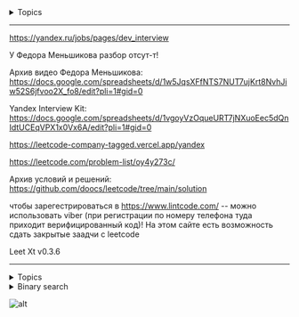 <details>  
<summary>  Topics </summary>

<details>  
<summary>backtracking</summary>

- [17. Letter Combinations of a Phone Number](https://github.com/AlKiAl/leetcode_com/tree/main/17.%20Letter%20Combinations%20of%20a%20Phone%20Number) -- 3 nested loops: digits / ans / digitToLetters. Ex: "23" --> ["ad","ae","af","bd","be","bf","cd","ce","cf"]
- [93. Restore IP Addresses](https://github.com/SkosMartren/leetcode_com/tree/main/93.%20Restore%20IP%20Addresses) -- 3 nested loops to generate a num + check 0 <= num <= 255. Ex: "101023" --> ["1.0.10.23","1.0.102.3","10.1.0.23","10.10.2.3","101.0.2.3"]
  
</details>


<details>
<summary>Binary search</summary>

- [4. Median of Two Sorted Arrays](https://github.com/SkosMartren/leetcode_com/tree/main/4.%20Median%20of%20Two%20Sorted%20Arrays)
- [74. Search a 2D Matrix](https://github.com/SkosMartren/leetcode_com/tree/main/74.%20Search%20a%202D%20Matrix) -- (i,j) <--> j * CountColumn + i : j == line, i == column
- [658. Find K Closest Elements](https://github.com/SkosMartren/leetcode_com/tree/main/658.%20Find%20K%20Closest%20Elements)
- [704. Binary Search](https://github.com/SkosMartren/leetcode_com/tree/main/704.%20Binary%20Search)

  <details>
  <summary>Bitonic sequence</summary>

  - [Bitonic sort](https://www.geeksforgeeks.org/bitonic-sort/)
  - [Wikipedia: Bitonic sorter](https://en.wikipedia.org/wiki/Bitonic_sorter)
  - [Сеть Бетчера](https://neerc.ifmo.ru/wiki/index.php?title=%D0%A1%D0%B5%D1%82%D1%8C_%D0%91%D0%B5%D1%82%D1%87%D0%B5%D1%80%D0%B0)
  - [1752. Check if Array is Sorted and Rotated](https://github.com/AlKiAl/leetcode_com/tree/main/1752.%20Check%20if%20Array%20Is%20Sorted%20and%20Rotated) -- one passes + if (nums[i] > nums[(i + 1) % n] && ++rotates > 1) {return false;}    
  - if(nums[Left] <= nums[Mid]){ nums[Left..Mid] are sorted }else{nums[Mid..Right] are sorted}
   - [153. Find Minimum in Rotated Sorted Array](https://github.com/SkosMartren/leetcode_com/tree/main/153.%20Find%20Minimum%20in%20Rotated%20Sorted%20Array)
   - [33. Search in Rotated Sorted Array](https://github.com/SkosMartren/leetcode_com/tree/main/33.%20Search%20in%20Rotated%20Sorted%20Array) - distinct val. --> [81. Search in Rotated Sorted Array II](https://github.com/AlKiAl/leetcode_com/tree/main/81.%20Search%20in%20Rotated%20Sorted%20Array%20II) - not necessarily distinct val.

  </details>
</details>

<details>  
<summary>Binary sequence</summary>
  
- One passes + 2 ptr + check on cnt zeros in [nums[L], ..., nums[R]]
  
- [485. Max Consecutive Ones](https://github.com/AlKiAl/leetcode_com/tree/main/485.%20Max%20Consecutive%20Ones)
- [487. Max Consecutive Ones II](https://github.com/AlKiAl/leetcode_com/tree/main/487.%20Max%20Consecutive%20Ones%20II) -- T.P. Flip at most 2 zeros
- [1004. Max Consecutive Ones III](https://github.com/SkosMartren/leetcode_com/tree/main/1004.%20Max%20Consecutive%20Ones%20III) -- T.P. Flip at most k zeros
- [1493. Longest Subarray of 1's After Deleting One Element](https://github.com/SkosMartren/leetcode_com/tree/main/1493.%20Longest%20Subarray%20of%201's%20After%20Deleting%20One%20Element) -- T.P. Upd 1 zero
--- 
- [849. Maximize Distance to Closest Person](https://github.com/SkosMartren/leetcode_com/tree/main/849.%20Maximize%20Distance%20to%20Closest%20Person) + counting 1 in Prefix / Suffix (see 485) / Postfix
- [605. Can Place Flowers](https://github.com/SkosMartren/leetcode_com/tree/main/605.%20Can%20Place%20Flowers) -- Can be planted in without violating the no-adjacent-flowers rule. One passes + check going abroad

</details>

<details>  
<summary>Bitwise operator</summary>

- [136. Single Number](https://github.com/SkosMartren/leetcode_com/tree/main/136.%20Single%20Number)
- [137. Single Number II](https://github.com/SkosMartren/leetcode_com/tree/main/137.%20Single%20Number%20II)
- [268. Missing Number](https://github.com/SkosMartren/leetcode_com/tree/main/268.%20Missing%20Number)

</details>


<details>  
<summary>Data compression (One passes + 2 ptr) </summary>

  <details>  
  <summary>Summary Ranges (SR). Ex: [0,1,2,4,5,7] --> ["0->2","4->5","7"] </summary> 
    
- [228. Summary Ranges](https://github.com/SkosMartren/leetcode_com/tree/main/228.%20Summary%20Ranges) -- external loop: ++RightPtr, internal loop: ++RightPtr AND nums[RightPtr] == nums[RightPtr+1] - 1
- [Summary Ranges Unsorted](https://github.com/AlKiAl/leetcode_com/tree/main/Summary%20Ranges%20Unsorted) --> [128. Longest Consecutive Sequence](https://github.com/AlKiAl/leetcode_com/tree/main/128.%20Longest%20Consecutive%20Sequence) -- Length of the longest SR. + NumUnSet(arr.begin(), arr.end())
  </details>  
  
  <details>  
  <summary>RLE. Ex: ["a","a","b","b","c","c","c"] --> ["a","2","b","2","c","3"] </summary>    

  - [Кодирование длин серий](https://ru.wikipedia.org/wiki/%D0%9A%D0%BE%D0%B4%D0%B8%D1%80%D0%BE%D0%B2%D0%B0%D0%BD%D0%B8%D0%B5_%D0%B4%D0%BB%D0%B8%D0%BD_%D1%81%D0%B5%D1%80%D0%B8%D0%B9)
  - [443. String Compression](https://github.com/AlKiAl/leetcode_com/tree/main/443.%20String%20Compression) -- external loop: IdxOnOldStr = 0; IdxOnOldStr < chars.size(); | internal loop: ; IdxOnOldStr < chars.size() && CurChar == chars[IdxOnOldStr]; ++IdxOnOldStr
  - [1868. Product of Two Run-Length Encoded Arrays](https://github.com/AlKiAl/leetcode_com/tree/main/1868.%20Product%20of%20Two%20Run-Length%20Encoded%20Arrays) [[1,2], [2,2]] * [[6,2], [3,1], [5,1]] = [1,1,2,2] * [6,6,3,5] = [6,6,6,10] = [[3,6], [1,10]] 

  </details>       
</details>

<details>  
<summary>Design</summary>        

- [2241. Design an ATM Machine](https://github.com/SkosMartren/leetcode_com/tree/main/2241.%20Design%20an%20ATM%20Machine)  -- В начале копируем текущее состояние счета, на случай, если снять не удасться, внесем эти данные счета обратно. 
Итерируемся от большей валюты к меньшей, снимаем min(amount / denominations[i], BankAccount[i])

  <details>  
  <summary>Counter</summary>

  События, находящиеся в промежутке ]timestamp - n, timestamp[. Решение с использованием queue (FIFO):  
  - [362. Design Hit Counter](https://github.com/SkosMartren/leetcode_com/tree/main/362.%20Design%20Hit%20Counter) -- (timestamp - 300, timestamp]  
  - [933. Number of Recent Calls](https://github.com/SkosMartren/leetcode_com/tree/main/933.%20Number%20of%20Recent%20Calls) -- [timestamp - 3000, timestamp]  

  </details>        

  <details>  
  <summary>Data Structure</summary>    

  Разница между 155. Min Stack и Max Stack в том, что в 716. Max Stack необходимо реализовать удаление экстремума из очереди:  
  - [155. Min Stack](https://github.com/SkosMartren/leetcode_com/tree/main/155.%20Min%20Stack) -- stack + struct Pair { int Val; int Min;}  
  - [232. Implement Queue using Stacks](https://github.com/SkosMartren/leetcode_com/tree/main/232.%20Implement%20Queue%20using%20Stacks) -- stack + stack  

    <details>  
    <summary>List + mapping (такая связка используется для быстрого удаления из любой позиции по итератору)</summary>    

    - [716. Max Stack](https://github.com/SkosMartren/leetcode_com/tree/main/716.%20Max%20Stack) -- list<int> OrderVal; map< int, vector<list<int>::iterator>, greater<int> > ValToItsOnVal;
    - [146. LRU Cache](https://github.com/SkosMartren/leetcode_com/tree/main/146.%20LRU%20Cache) -- удаляются наименее использованные элементы. unordered_map<int, list<int>::iterator> KeyToItInOrderKey; list<int> OrderKey; unordered_map<int, int> KeyToValue;
    - [960. First Unique Number in Data Stream II](https://github.com/SkosMartren/leetcode_com/tree/main/960%20%C2%B7%20First%20Unique%20Number%20in%20Data%20Stream%20II) -- list<int> UniqieList; unordered_map<int, list<int>::iterator> NumToItr;                    

    </details>
  </details>
</details>  


<details>  
<summary>Dynamic programming</summary>    

- [53. Maximum Subarray](https://github.com/SkosMartren/leetcode_com/tree/main/53.%20Maximum%20Subarray) -- найдите подмассив с наибольшей суммой. 1 passes + MaxAffixSum = max(MaxAffixSum, PrefixSum - MinPrefixSum); MinPrefixSum = min(MinPrefixSum, PrefixSum);
- [1143. Longest Common Subsequence](https://github.com/SkosMartren/leetcode_com/tree/main/1143.%20Longest%20Common%20Subsequence) -- s1 = "abcde", s2 = "ace" The LCS is "ace" and its length is 3. 2dMatrix + if(text1[f-1] == text2[s-1]){ DP[f][s] = DP[f-1][s-1] + 1; }else{ DP[f][s] = max(DP[f-1][s], DP[f][s-1]); }

---

- [279. Perfect Squares](https://github.com/SkosMartren/leetcode_com/tree/main/279.%20Perfect%20Squares) -- возвращает наименьшее количество чисел в степени k, сумма которых равна n. for(int i = 0; i < DP.size(); ++i){ for(int t = 0; t*t <= i; ++t){ DP[i] = min(DP[i], DP[i - t*t] + 1); } }
- [322. Coin Change](https://github.com/AlKiAl/leetcode_com/tree/main/322.%20Coin%20Change) -- Input: coins = \[1,2,5\], amount = 11=5+5+1 Output: 3. for(int c : coins){ for(int SumCoins = c; SumCoins <= amount; ++SumCoins){ DP[SumCoins] = min(DP[SumCoins], DP[SumCoins - c] + 1); } }

  ---------------------------------------------------------------------------------------------------  
- vector<int> DP(n+1); DP\[1\] = 1; DP\[2\] = 2; for ({3,...,n}) { DP\[i\] = DP\[i-1\] + DP\[i-2\]; } return DP\[n\];
- [70. Climbing Stairs](https://github.com/SkosMartren/leetcode_com/tree/main/70.%20Climbing%20Stairs)  
- [509. Fibonacci Number](https://github.com/SkosMartren/leetcode_com/tree/main/509.%20Fibonacci%20Number)  

</details>

<details>  
<summary>Edit distance</summary>

- [Wikipedia: Edit distance](https://en.wikipedia.org/wiki/Edit_distance)  
- [72. Edit Distance](https://github.com/AlKiAl/leetcode_com/tree/main/72.%20Edit%20Distance) -- D.P. : 2dMatrix + if (word1[i - 1] == word2[j - 1]) { dp[i][j] = dp[i - 1][j - 1]; } else { dp[i][j] = min({dp[i - 1][j - 1], dp[i - 1][j], dp[i][j - 1]}) + 1; }
- [1143. Longest Common Subsequence](https://github.com/SkosMartren/leetcode_com/tree/main/1143.%20Longest%20Common%20Subsequence) -- D.P. : 2dMatrix + if(text1[f-1] == text2[s-1]){ DP[f][s] = DP[f-1][s-1] + 1; }else{ DP[f][s] = max(DP[f-1][s], DP[f][s-1]); }
---   
- [161. One Edit Distance](https://github.com/AlKiAl/leetcode_com/tree/main/161.%20One%20Edit%20Distance) -- 1 passes: if(s[i] != t[i]){ return (SizeT == SizeS+1) ? t.substr(i+1) == s.substr(i) : t.substr(i+1) == s.substr(i+1) ; }
- [392. Is Subsequence](https://github.com/SkosMartren/leetcode_com/tree/main/392.%20Is%20Subsequence) -- 1 passes : S_Idx += (s[S_Idx]  == t[T_Idx]); + 2 ptr : S_Idx, T_Idx. no more than min(|s1|,|s2|) editorial distance. Input: s = "abc", t = "ahbgdc" Output: true <--> { $s[i] : 0 \leqslant i \leqslant s.size()$ } $\subset$ { $t[j] : 0 \leqslant j \leqslant t.size()$ }
- [680. Valid Palindrome II](https://github.com/AlKiAl/leetcode_com/tree/main/680.%20Valid%20Palindrome%20II) -- проверить, может ли быть str палиндромом после удаления из него не более одного символа. Str ограничен алфавитом. if(s[L] != s[R]){ return (ChechkvalidPalindrome(s, L + 1, R) || ChechkvalidPalindrome(s, L, R - 1) ); } }

</details>

<details>  
<summary>Graph traversal: DFS / BFS / DSU</summary>    

- [200. Number of Islands](https://github.com/SkosMartren/leetcode_com/tree/main/200.%20Number%20of%20Islands) -- + check going abroad 
- [332. Reconstruct Itinerary](https://github.com/SkosMartren/leetcode_com/tree/main/332.%20Reconstruct%20Itinerary) -- (DFS on UnorderedHash) реконструировать весь маршрут
- [1436. Destination City](https://github.com/SkosMartren/leetcode_com/tree/main/1436.%20Destination%20City) -- (DFS on UnorderedHash) найти конечную точку маршрута
- [721. Accounts Merge](https://github.com/AlKiAl/leetcode_com/tree/main/721.%20Accounts%20Merge) -- unordered_map<string, vector<string>> FirstEmailToChild
- [310. Minimum Height Trees](https://github.com/AlKiAl/leetcode_com/tree/main/310.%20Minimum%20Height%20Trees) -- find the center of the graph. DFS + control cnt leafs
  
</details>

<details>  
<summary>Greedy</summary>    

- [135. Candy](https://github.com/SkosMartren/leetcode_com/tree/main/135.%20Candy) -- 1 passes: обработка ratings[i−l]<...<ratings[i−1]<ratings[i]>...>ratings[i+r] + ratings[i] == ratings[i-1] + ratings[i-1] < ratings[i] + ratings[i-1] > ratings[i]
- [763. Partition Labels](https://github.com/SkosMartren/leetcode_com/tree/main/763.%20Partition%20Labels) -- 2 passes: 1 - Char -> LastIdxChar, 2 - Two ptr: R = max(R, CharToLastIdx[Str[i]]), if(EndCurrentChunk == i) --> L = i + 1. каждая буква встречается не более чем в одном разделе

  ---------------------------------------------------------------------------------------------------  

- [121. Best Time to Buy and Sell Stock](https://github.com/SkosMartren/leetcode_com/tree/main/121.%20Best%20Time%20to%20Buy%20and%20Sell%20Stock) -- one of the best deals. MaximumProfit = max(MaximumProfit, prices[i] - MinPrice);  
- [714. Best Time to Buy and Sell Stock with Transaction Fee](https://github.com/AlKiAl/leetcode_com/tree/main/714.%20Best%20Time%20to%20Buy%20and%20Sell%20Stock%20with%20Transaction%20Fee) --> [122. Best Time to Buy and Sell Stock II](https://github.com/SkosMartren/leetcode_com/tree/main/122.%20Best%20Time%20to%20Buy%20and%20Sell%20Stock%20II) -- maximum profit you can achieve. hold = max(hold, profit - price); profit = max(profit, hold + price - fee);  
- [123. Best Time to Buy and Sell Stock III](https://github.com/AlKiAl/leetcode_com/tree/main/123.%20Best%20Time%20to%20Buy%20and%20Sell%20Stock%20III) -- maximum profit you can achieve complete at most two transactions. max <-- TotalProfit = prices[n] - prices[m] + p1 == y - (x-p1) : (x-p1) == prices[i] - profit1 --> min
- [Maximize Stock Profit with Daily Prices](https://github.com/AlKiAl/leetcode_com/tree/main/Maximize%20Stock%20Profit%20with%20Daily%20Prices)

</details>

<details>  
<summary>NSum</summary>    

- fix `l`, then loop [l+1, nums.size() - 4], then j = i + 1; k = nums.size() - 1; --> (Sum3 < target) ? ++j : --k;
- [18. 4Sum](https://github.com/AlKiAl/leetcode_com/tree/main/18.%204Sum) -- return all unique the Quadruplets [nums[i], nums[j], nums[k], nums[l]] : nums[i] + nums[j] + nums[k] + nums[l] == target
--- 
- fix it `i` then j = i + 1; k = nums.size() - 1; --> (Sum3 < target) ? ++j : --k;
- [15. 3Sum](https://github.com/SkosMartren/leetcode_com/tree/main/15.%203Sum) --  return all unique the triplets [nums[i], nums[j], nums[k]] : nums[i] + nums[j] + nums[k] == target
- [16. 3Sum Closest](https://github.com/SkosMartren/leetcode_com/tree/main/16.%203Sum%20Closest) -- Return the sum of the three integers closest to target
--- 
- [count pairs with sum eqiv target](https://github.com/AlKiAl/leetcode_com/tree/main/count%20pairs%20with%20sum%20eqiv%20target) -- unordered_map<int, int> NumToCount. Найдите количество пар (i,j), что a[i] +  a[j]= k, при условии что (i,j) НЕ УДАЛЯЕТСЯ после учета их для ответа
- [1679. Max Number of K-Sum Pairs](https://github.com/SkosMartren/leetcode_com/tree/main/1679.%20Max%20Number%20of%20K-Sum%20Pairs) -- unordered_map<int, int> NumToCount. Найдите количество пар (i,j), что a[i] +  a[j]= k, при условии что (i,j) удаляется после учета их для ответа

---  

- вернуть {i,j} : num[i] + num[j] = target
  - [1. Two Sum](https://github.com/SkosMartren/leetcode_com/tree/main/1.%20Two%20Sum) -- unordered_map<int, int> NumToIdx + 1 passes
  - [167. Two Sum II - Input Array Is Sorted](https://github.com/SkosMartren/leetcode_com/tree/main/167.%20Two%20Sum%20II%20-%20Input%20Array%20Is%20Sorted) --  LeftPtr = 0; RightPtr = numbers.size() - 1; + 1 passes

</details>



<details>  
<summary>N number Extreme Product</summary>    

- 1 passes + findTwoMinValues + findThreeMaxValues
  - [628. Maximum Product of Three Numbers](https://github.com/SkosMartren/leetcode_com/tree/main/628.%20Maximum%20Product%20of%20Three%20Numbers) -- return max(GlobalMax * GlobalMin * Min2, GlobalMax * Max2 * Max3) : $n \in Z$
  ---
- 1 passes + findTwoMinValues + findTwoMaxValues

      for (int n : ns) {
          if (n <= min1) {
              min2 = min1;
              min1 = n;
          } else if (n < min2) {
              min2 = n;
          }
  
          if (n >= max1) {
              max2 = max1;
              max1 = n;
          } else if (n > max2) {
              max2 = n;
          }
      }

  - [The Product of Two Extremes](https://github.com/SkosMartren/leetcode_com/tree/main/the%20product%20of%20two%20extremes)  
  - [1464. Maximum Product of Two Elements in an Array](https://github.com/SkosMartren/leetcode_com/tree/main/1464.%20Maximum%20Product%20of%20Two%20Elements%20in%20an%20Array) -- max(max1 * max2) : $n \in Z_+$
  - [Maximum Product of Two Elements in an Array](https://github.com/AlKiAl/leetcode_com/tree/main/Maximum%20Product%20of%20Two%20Elements%20in%20an%20Array) -- max(max1 * max2, min1 * min2) : $n \in Z$
  - [Minimum Product of Two Elements in an Array](https://github.com/AlKiAl/leetcode_com/tree/main/Minimum%20Product%20of%20Two%20Elements%20in%20an%20Array) -- min({min1 * max1, min1 * min2, max1 * max2}) : $n \in Z$

</details>

<details>  
<summary>Hash table</summary>    
  
если вы определяете пользовательскую хэш-функцию для структуры в C++, вы также должны переопределить operator==, 
чтобы обеспечить корректное поведение хэш-таблиц, таких как std::unordered_map или std::unordered_set.

Это связано с тем, что стандартные контейнеры, использующие хэширование, предполагают, что два объекта, 
имеющие одинаковые хэши, будут проверяться на равенство с помощью operator==. 
Если operator== не переопределен (или определен некорректно), поведение контейнера может стать неопределенным или неправильным.

- [Разрешение коллизий (neerc.ifmo.ru)](https://neerc.ifmo.ru/wiki/index.php?title=%D0%A0%D0%B0%D0%B7%D1%80%D0%B5%D1%88%D0%B5%D0%BD%D0%B8%D0%B5_%D0%BA%D0%BE%D0%BB%D0%BB%D0%B8%D0%B7%D0%B8%D0%B9)    
- [356. Line Reflection](https://github.com/SkosMartren/leetcode_com/tree/main/356.%20Line%20Reflection) -- Перегрузка хеш-функции и operator==

</details>

<details>  
<summary>List</summary>

- [How to Solve Linked List Problems (Leetcode Discussion)](https://leetcode.com/problems/add-two-numbers/solutions/1340/a-summary-about-how-to-solve-linked-list-problem-c/)  
- Iterative:  
  - [2. Add Two Numbers](https://github.com/SkosMartren/leetcode_com/tree/main/2.%20Add%20Two%20Numbers)  
  - [19. Remove Nth Node From End of List](https://github.com/SkosMartren/leetcode_com/tree/main/19.%20Remove%20Nth%20Node%20From%20End%20of%20List)  
  - [206. Reverse Linked List](https://github.com/SkosMartren/leetcode_com/tree/main/206.%20Reverse%20Linked%20List)  

  ---------------------------------------------------------------------------------------------------  

- Recursive:  
  - [21. Merge Two Sorted Lists](https://github.com/SkosMartren/leetcode_com/tree/main/21.%20Merge%20Two%20Sorted%20Lists)  
  - [23. Merge k Sorted Lists](https://github.com/SkosMartren/leetcode_com/tree/main/23.%20Merge%20k%20Sorted%20Lists)  

  <details>  
  <summary>Cycle Detection (Floyd's Algorithm == Slow & Fast Pointer)</summary>    

  - [Floyd's Cycle-Finding Algorithm (GeeksforGeeks)](https://www.geeksforgeeks.org/floyds-cycle-finding-algorithm/)  
  - [234. Palindrome Linked List](https://github.com/SkosMartren/leetcode_com/tree/main/234.%20Palindrome%20Linked%20List) -- Reverse(FindRightMid(head))  
  - [141. Linked List Cycle](https://github.com/SkosMartren/leetcode_com/tree/main/141.%20Linked%20List%20Cycle)  

  </details>
</details>


<details>  
<summary>Math</summary>      

- [169. Majority Element](https://github.com/SkosMartren/leetcode_com/tree/main/169.%20Majority%20Element) -- The majority element is the element that appears more than ⌊n / 2⌋ times.  
- [204. Count Primes](https://github.com/SkosMartren/leetcode_com/tree/main/204.%20Count%20Primes) -- количество простых чисел. Реализация Решето Эратосфена
- [279. Perfect Squares](https://github.com/SkosMartren/leetcode_com/tree/main/279.%20Perfect%20Squares) -- Теорема Лагранжа о сумме четырёх квадратов (n = x^{2}+y^{2}+z^{2}+t^{2}) + Теорема Лежандра о трёх квадратах (n = x^{2}+y^{2}+z^{2} <-> n НЕ ПРЕДСТАВИМО в виде n=4^{a}(8b+7)) or Dynamic programming  

---

- [150. Evaluate Reverse Polish Notation](https://github.com/SkosMartren/leetcode_com/tree/main/150.%20Evaluate%20Reverse%20Polish%20Notation) -- un_map<string, function<int (int, int)> > OperatorToFuctor + Stack
- [227. Basic Calculator II](https://github.com/AlKiAl/leetcode_com/tree/main/227.%20Basic%20Calculator%20II) -- 's' must consist of values in ['0', '1', '2', '3', '4', '5', '6', '7', '8', '9', '+', '-', '*', '/', ' '] only. 

---

- [7. Reverse Integer](https://github.com/SkosMartren/leetcode_com/tree/main/7.%20Reverse%20Integer)  
- [9. Palindrome Number](https://github.com/SkosMartren/leetcode_com/tree/main/9.%20Palindrome%20Number)  

---

- [12. Integer to Roman](https://github.com/SkosMartren/leetcode_com/tree/main/12.%20Integer%20to%20Roman)  
- [13. Roman to Integer](https://github.com/SkosMartren/leetcode_com/tree/main/13.%20Roman%20to%20Integer)  

</details>

<details>  
<summary>Operations on sets</summary>

  
  <details>  
  <summary>Arrays</summary>    
    
   - HashMapping OR sort + 2 ptr: while(P1 <  N1.size() && P2 < N2.size()){ if( N1[P1] ==  N2[P2]){ A.push_back( N1[P1]); ++ P1; ++ P2; }else{ ( N1[P1] <  N2[P2]) ? ++P1 : ++P2; } }
   - [349. Intersection of Two Arrays](https://github.com/SkosMartren/leetcode_com/tree/main/349.%20Intersection%20of%20Two%20Arrays) -- return unique val intersection  
   - [350. Intersection of Two Arrays II](https://github.com/SkosMartren/leetcode_com/tree/main/350.%20Intersection%20of%20Two%20Arrays%20II) -- return all val intersection
   --- 
   - HashMapping OR sort + 2 ptr: while (P1 < N1.size() && P2 < N2.size()) { if (N1[ P1] < N2[ P2]) { result.push_back(N1[P1]); P1++; } else if (N1[P1] == N2[P2]) { P1++; P2++; } else { P2++; } }
   - [2215. Find the Difference of Two Arrays](https://github.com/SkosMartren/leetcode_com/tree/main/2215.%20Find%20the%20Difference%20of%20Two%20Arrays) -- return unique difference  
   - [Find elements in first sequence not in second (two pointers)](https://github.com/AlKiAl/leetcode_com/blob/main/Find%20elements%20in%20first%20sequence%20not%20in%20second%20two%20pointers/code.cpp) -- return difference  

  Для всех задач характерно утверждение:  
  - `unique` можно реализовать своими руками: [26. Remove Duplicates from Sorted Array](https://github.com/SkosMartren/leetcode_com/tree/main/26.%20Remove%20Duplicates%20from%20Sorted%20Array)  
  - `sort + comparison ptr` on greater/less/equiv  
  - В случае нежелания сортировки можно решить через Hash table  

  </details>        

  <details>  
  <summary>Intervals</summary>    

   - [986. Interval List Intersections](https://github.com/SkosMartren/leetcode_com/tree/main/986.%20Interval%20List%20Intersections) -- sort + for(int P1 = 0, P2 = 0; P1 < L1.size() && P2 < L2.size(); ){ if( CheckIntersec(L1[P1], L2[P2]) ){ Ans.push_back({max(L1[P1].front(), L2[P2].front()), min(L1[P1].back(), L2[P2].back())}); } L1[P1].back() < L2[P2].back() ? ++P1 : ++P2; }
   - [56. Merge Intervals](https://github.com/SkosMartren/leetcode_com/tree/main/56.%20Merge%20Intervals) -- sort +  for(vector<int> & interval : intervals){ if( CheckIntersec(interval, Ans.back()) ){ Ans.back().back() = max(Ans.back().back(), interval.back()); }else{ Ans.push_back(interval); } }
   - [57. Insert Interval](https://github.com/AlKiAl/leetcode_com/tree/main/57.%20Insert%20Interval) -- 1: перед интервалами слияния нет перекрывающихся регистров. 2: есть пересечение intervals с newInterval. 3:  отсутствие перекрытия интервалов после объединения нового интервала
  - [435. Non-overlapping Intervals](https://github.com/SkosMartren/leetcode_com/tree/main/435.%20Non-overlapping%20Intervals) -- find min cnt интервалов, которые нужно удалить, чтобы остальные интервалы не перекрывались. sort(intervals, return L[1] < R[1]) + 1 passes: if(intervals[CurIdxMeeting][1] <= intervals[i][0]){++ MaxCountMeeting;CurIdxMeeting=i}  --> ans = intervals.size() - MaxCountMeeting

    <details>  
    <summary>Сканирующая прямая</summary>    

    Не забывай при работе с интервалами про обработку случаев вида: `[[a,b], [b,c]]`.  
    - [252. Meeting Rooms](https://github.com/SkosMartren/leetcode_com/tree/main/252.%20Meeting%20Rooms) -- проверить, проходит ли прямая через все интервалы. sort + for (int i = 1; i < intervals.size(); ++i){ if (intervals[i - 1][1] > intervals[i][0]){ return false; } }
    - [253. Meeting Rooms II](https://github.com/SkosMartren/leetcode_com/tree/main/253.%20Meeting%20Rooms%20II) -- максимальное количество пересеченных интервалов с.п. . 3 passes: обработка данных + sort + формирование ответа
    - [1450. Number of Students Doing Homework at a Given Time](https://github.com/AlKiAl/leetcode_com/tree/main/1450.%20Number%20of%20Students%20Doing%20Homework%20at%20a%20Given%20Time)  

    </details>                        

  </details>  
  
</details>


<details>  
<summary>Palindrome</summary>

- [5. Longest Palindromic Substring](https://github.com/SkosMartren/leetcode_com/tree/main/5.%20Longest%20Palindromic%20Substring) -- проверка подстроки на палиндром: CheckOnPalindrom(i, i, s); // нечетная длина палиндрома + CheckOnPalindrom(i, i + 1, s); // четная длина палиндрома
- [9. Palindrome Number](https://github.com/SkosMartren/leetcode_com/tree/main/9.%20Palindrome%20Number)
- [234. Palindrome Linked List](https://github.com/SkosMartren/leetcode_com/tree/main/234.%20Palindrome%20Linked%20List)
---   
- [125. Valid Palindrome](https://github.com/SkosMartren/leetcode_com/tree/main/125.%20Valid%20Palindrome) -- преобразования всех прописных букв в строчные и удаления всех не алфавитно-цифровых символов. 1 passes + 2 ptr + isalnum + tolower : for(int L = 0, R = SizeS - 1; L < R; ++L, --R){ for(; L < R && isalnum(S[L]) == false ; ++L); for(; L < R && isalnum(S[R]) == false ; --R); if( tolower(S[L]) != tolower(S[R]) ){return false;} }
- [680. Valid Palindrome II](https://github.com/SkosMartren/leetcode_com/tree/main/680.%20Valid%20Palindrome%20II) -- проверить, может ли быть str палиндромом после удаления из него не более одного символа. Str ограничен алфавитом. if(s[L] != s[R]){ return (ChechkvalidPalindrome(s, L + 1, R) || ChechkvalidPalindrome(s, L, R - 1) ); } }

</details>

<details>  
<summary>Parentheses</summary>

- [20. Valid Parentheses](https://github.com/SkosMartren/leetcode_com/tree/main/20.%20Valid%20Parentheses) -- stack + unordered_map : Open -> Closed  
- [22. Generate Parentheses](https://github.com/SkosMartren/leetcode_com/tree/main/22.%20Generate%20Parentheses) -- + string_stack + recursive. Open + Closed = 2N AND Open >= Closed AND Open <= N  
- [301. Remove Invalid Parentheses](https://github.com/SkosMartren/leetcode_com/tree/main/301.%20Remove%20Invalid%20Parentheses) -- + recursive  

</details>

<details>  
<summary>Passes one / two / ...</summary>

- [71. Simplify Path](https://github.com/SkosMartren/leetcode_com/tree/main/71.%20Simplify%20Path) -- 2 passes: 1 -- stringstream + check Buf $\in$ \{ .,.., word\} | 2 -- make ans. Transform this absolute path into its simplified canonical path Unix-style  
- [135. Candy](https://github.com/AlKiAl/leetcode_com/tree/main/135.%20Candy) --  1 passes: обработка ratings[i−l]<...<ratings[i−1]<ratings[i]>...>ratings[i+r] + ratings[i] == ratings[i-1] + ratings[i-1] < ratings[i] + ratings[i-1] > ratings[i]
- [238. Product of Array Except Self](https://github.com/SkosMartren/leetcode_com/tree/main/238.%20Product%20of%20Array%20Except%20Self) -- 2 passes: 1 - подсчет 0 и сохран-е нулевых индексов | 2 - make ans[i] = product_nums / nums[i] 

  <details>  
  <summary>Check Contains Duplicate with a condition ...</summary>      

  - [217. Contains Duplicate](https://github.com/SkosMartren/leetcode_com/tree/main/217.%20Contains%20Duplicate) -- return false if every element is distinct else true. 1 passes: sort OR un_set 
  - [219. Contains Duplicate II](https://github.com/SkosMartren/leetcode_com/tree/main/219.%20Contains%20Duplicate%20II) -- return true if exist abs(i - j) <= indexDiff AND nums[i] == nums[j]. 1 passes: if(NumToIdx.count(nums[i]) && (i - NumToIdx[nums[i]] <= indexDiff ) ){ return true; } NumToIdx[nums[i]] = i; 
  - [220. Contains Duplicate III](https://github.com/AlKiAl/leetcode_com/tree/main/220.%20Contains%20Duplicate%20III) -- multiset<int> window + 1 passes : abs(i - j) <= indexDiff AND abs(nums[i] - nums[j]) <= valueDiff  <--> if (window.size() > indexDiff) { window.erase(window.find(nums[i - indexDiff])); } AND if (window.lower_bound(nums[i] - valueDiff) != window.end() && *it - nums[i] <= valueDiff) { return true; }

  </details>

  <details>  
  <summary>(Increasing) Decreasing (Continuous) Sequence</summary>     
    
  - [300. Longest Increasing Subsequence](https://github.com/AlKiAl/leetcode_com/tree/main/300.%20Longest%20Increasing%20Subsequence) -- + b.s.
  
   <details>  
    <summary>Continuous</summary>      
     
  - [Increasing and decreasing sequence](https://github.com/SkosMartren/leetcode_com/tree/main/increasing%20and%20decreasing%20sequence)       
  - [674. Longest Continuous Increasing Subsequence](https://github.com/AlKiAl/leetcode_com/tree/main/674.%20Longest%20Continuous%20Increasing%20Subsequence)     
    - [896. Monotonic Array](https://github.com/SkosMartren/leetcode_com/tree/main/896.%20Monotonic%20Array)  
    ---------------------------------------------------------------------------------------------------  
    - [978. Longest Turbulent Subarray](https://github.com/AlKiAl/leetcode_com/tree/main/978.%20Longest%20Turbulent%20Subarray) -- subarray is turbulent if ... > arr[k - 1] < arr[k] > arr[k + 1] < ... 
    - [3105. Longest Strictly Increasing or Strictly Decreasing Subarray](https://github.com/AlKiAl/leetcode_com/blob/main/3105.%20Longest%20Strictly%20Increasing%20or%20Strictly%20Decreasing%20Subarray)  
  
    </details>
  
  
</details>

<details>  
<summary>Prefix (Longest Common Prefix Strs + Prefix Common Array of Two integer Arrays)</summary>      

- [14. Longest Common Prefix](https://github.com/AlKiAl/leetcode_com/tree/main/14.%20Longest%20Common%20Prefix) -- L.C.P. strings : sort + if(first[i]!=last[i]){break;} OR 2 passes: 1 - итерируемся по первой строке, 2 - итерируемся по остальным строкам массива помимо 1 строки + check (i == strs[j].size() || strs[j][i] != CurCh)
- [2657. Find the Prefix Common Array of Two Arrays](https://github.com/SkosMartren/leetcode_com/tree/main/2657.%20Find%20the%20Prefix%20Common%20Array%20of%20Two%20Arrays) -- vector\<int\> PrefixCommonArray(SIZE), CountValInPrefix(SIZE + 1) + 1 passes : ++CountValInPrefix[vec[i]]; if(CountValInPrefix[vec[i]] == CountPermutations){ ++SizeCommonPrefix; } PrefixCommonArray[i] = SizeCommonPrefix;

</details>



<details>  
<summary>Prefix sum (+ Subarray)</summary>    

- [Check subarrays on sort](https://github.com/AlKiAl/leetcode_com/tree/main/Check%20subarrays%20on%20sort)
- [53. Maximum Subarray](https://github.com/AlKiAl/leetcode_com/tree/main/53.%20Maximum%20Subarray) -- -- найдите подмассив с наибольшей суммой. 1 passes + MaxAffixSum = max(MaxAffixSum, PrefixSum - MinPrefixSum); MinPrefixSum = min(MinPrefixSum, PrefixSum);
- [238. Product of Array Except Self](https://github.com/SkosMartren/leetcode_com/tree/main/238.%20Product%20of%20Array%20Except%20Self)  -- ans[i] = product_nums / nums[i]. make answer[i] = (prefix[i]) * (suffix[i]), 2 passes: 1 - LtoR : answer[i] = answer[i - 1] * nums[i - 1] | 2 - RtoL : suffix *= nums[i + 1]; answer[i] *= suffix;
- [560. Subarray Sum Equals K](https://github.com/SkosMartren/leetcode_com/tree/main/560.%20Subarray%20Sum%20Equals%20K) -- + u_m : Prefix -> Count. Total number of subarrays whose sum = k  
- [325. Maximum Size Subarray Sum Equals k](https://github.com/AlKiAl/leetcode_com/tree/main/325.%20Maximum%20Size%20Subarray%20Sum%20Equals%20)
  
  ---------------------------------------------------------------------------------------------------  

  CurrentPrefixSumModK = (CurrentPrefixSumModK + num%k + k)%k where % --> divisible  

- [523. Continuous Subarray Sum](https://github.com/SkosMartren/leetcode_com/tree/main/523.%20Continuous%20Subarray%20Sum) -- $\exists$ subarray that has a sum divisible by k and length >= 2  
- [974. Subarray Sums Divisible by K](https://github.com/SkosMartren/leetcode_com/tree/main/974.%20Subarray%20Sums%20Divisible%20by%20K) -- Number of subarrays that have a sum divisible by k

</details>

<details>  
<summary>Random</summary>

  - [380. Insert Delete GetRandom O(1)](https://github.com/SkosMartren/leetcode_com/tree/main/380.%20Insert%20Delete%20GetRandom%20O(1)) -- next(values.begin(),  rand() % values.size()) + un_set values  
  - [470. Implement Rand10() Using Rand7()](https://github.com/SkosMartren/leetcode_com/tree/main/470.%20Implement%20Rand10()%20Using%20Rand7())
    
</details>

<details>  
<summary>Recursive</summary>      

- [341. Flatten Nested List Iterator](https://github.com/SkosMartren/leetcode_com/tree/main/341.%20Flatten%20Nested%20List%20Iterator) + queue    

</details>

<details>  
<summary>Sorted</summary>        

- [274. H-Index](https://github.com/SkosMartren/leetcode_com/tree/main/274.%20H-Index) -- Индекс хирша определяется как максимальное значение h, при котором данный исследователь опубликовал не менее h статей, каждая из которых цитировалась не менее h раз  
- [128. Longest Consecutive Sequence](https://github.com/AlKiAl/leetcode_com/tree/main/128.%20Longest%20Consecutive%20Sequence) -- Length of the longest consecutive elements seq. if seq. it will be sorted
- [215. Kth Largest Element in an Array](https://github.com/AlKiAl/leetcode_com/tree/main/215.%20Kth%20Largest%20Element%20in%20an%20Array) -- == nth_element  
- [977. Squares of a Sorted Array](https://github.com/SkosMartren/leetcode_com/tree/main/977.%20Squares%20of%20a%20Sorted%20Array) -- 3 ptr: LeftBorder = 0, RightBorder = nums.size() - 1, i = nums.size() - 1; ans[i] = nums[Border] * nums[Border]   
- [581. Shortest Unsorted Continuous Subarray](https://github.com/SkosMartren/leetcode_com/tree/main/581.%20Shortest%20Unsorted%20Continuous%20Subarray) -- Two pointer + passes two 
- [Check subarrays on sort](https://github.com/AlKiAl/leetcode_com/tree/main/Check%20subarrays%20on%20sort)
  
  <details>                
  <summary>Merge</summary>

  - [617. Merge Two Binary Trees](https://github.com/SkosMartren/leetcode_com/tree/main/617.%20Merge%20Two%20Binary%20Trees) -- PreOrder  
  - [56. Merge Intervals](https://github.com/SkosMartren/leetcode_com/tree/main/56.%20Merge%20Intervals) -- iter  
  - [88. Merge Sorted Array](https://github.com/SkosMartren/leetcode_com/tree/main/88.%20Merge%20Sorted%20Array) -- iter  

    ---------------------------------------------------------------------------------------------------          

  - [21. Merge Two Sorted Lists](https://github.com/SkosMartren/leetcode_com/tree/main/21.%20Merge%20Two%20Sorted%20Lists) -- rec  
  - [23. Merge k Sorted Lists](https://github.com/SkosMartren/leetcode_com/tree/main/23.%20Merge%20k%20Sorted%20Lists) -- rec                

  </details>
  <br>

  <details>  
  <summary>Counting</summary>   

  - [347. Top K Frequent Elements](https://github.com/SkosMartren/leetcode_com/tree/main/347.%20Top%20K%20Frequent%20Elements) + nth_element + Hash table              
  - [692. Top K Frequent Words](https://github.com/SkosMartren/leetcode_com/tree/main/692.%20Top%20K%20Frequent%20Words) + partial_sort + Hash table  

  </details>
</details>

<details>  
<summary>Sliding Window (Максимальная сумма подмассива длины k с по крайней мере m различных элементов) </summary>

- [2841. Maximum Sum of Almost Unique Subarray](https://github.com/AlKiAl/leetcode_com/tree/main/2841.%20Maximum%20Sum%20of%20Almost%20Unique%20Subarray) -- Максимальная сумма подмассива длины k с по крайней мере m различных элементов. un_map : num -> cnt


</details>


<details>  
<summary>Stack (deque) Monotonic (Max vals from S.W. length k + Long Subarray s = {a[i], ..., a[j]} with max(s) - min(s) <= k) </summary>      

- https://liuzhenglaichn.gitbook.io/algorithm/monotonic-stack
- [316. Remove Duplicate Letters](https://github.com/AlKiAl/leetcode_com/tree/main/316.%20Remove%20Duplicate%20Letters)
- https://leetcode.com/problems/remove-k-digits/description/
--- 

    // Обновляем дек для минимума / максимума
    while (!ExtremDeque.empty() && nums[i] <=/=> nums[ExtremDeque.back()]) {
        ExtremDeque.pop_back();
    }
    ExtremDeque.push_back(i);
    
    // проверка индексов из minDeque/maxDeque на выход за левую границу окна
    if (ExtremDeque.front() < left) {
        ExtremDeque.pop_front();
    }

- [239. Sliding Window Maximum](https://github.com/SkosMartren/leetcode_com/tree/main/239.%20Sliding%20Window%20Maximum) -- Max vals from S.W. length k.  + S.W.Min + S.W.Max on random length subarray  
- [Longest Subarray s = {a[i], ..., a[j]} with max(s) - min(s) <= k](https://github.com/AlKiAl/leetcode_com/tree/main/Longest%20Subarray%20s%20%3D%20%7Ba%5Bi%5D%2C%20...%2C%20a%5Bj%5D%7D%20with%20max(s)%20-%20min(s)%20%3C%3D%20k)
  
</details>


<details>  
<summary>(Sub)string</summary>                

Если не известна кодировка, то вместо vector придеnся использовать unordered_map

- [157. Read N Characters Given Read4](https://github.com/SkosMartren/leetcode_com/tree/main/157.%20Read%20N%20Characters%20Given%20Read4)  
- [205. Isomorphic Strings](https://github.com/AlKiAl/leetcode_com/tree/main/205.%20Isomorphic%20Strings)  
- [459. Repeated Substring Pattern](https://github.com/SkosMartren/leetcode_com/tree/main/459.%20Repeated%20Substring%20Pattern) -- check S == pattern + ... + pattern : {s.substr(1, size-1) + s.substr(0, size-1)}.find(s) != string::npos; 
- [387. First Unique Character in a String](https://github.com/SkosMartren/leetcode_com/tree/main/387.%20First%20Unique%20Character%20in%20a%20String)  -- 2 passes: 1 - sort count, 2 - passes to str and check char_to_count[s[i] - 'a'] == 1
- [392. Is Subsequence](https://github.com/SkosMartren/leetcode_com/tree/main/392.%20Is%20Subsequence) -- 1 passes : S_Idx += (s[S_Idx]  == t[T_Idx]); + 2 ptr : S_Idx, T_Idx. Input: s = "abc", t = "ahbgdc" Output: true <--> { $s[i] : 0 \leqslant i \leqslant s.size()$ } $\subset$ { $t[j] : 0 \leqslant j \leqslant t.size()$ }
- [771. Jewels and Stones](https://github.com/AlKiAl/leetcode_com/tree/main/771.%20Jewels%20and%20Stones) -- подсчитать количество символов в `stones`, которые встречаются в `jewels`. 2 passes: 1 - fill vector\<bool\> JewelToExist | 2 - CountStones += JewelToExist[stone]

  <details>  
  <summary>Reverse</summary>    

  - [344. Reverse String](https://github.com/SkosMartren/leetcode_com/tree/main/344.%20Reverse%20String) -- T.P.  
  - [151. Reverse Words in a String](https://github.com/AlKiAl/leetcode_com/tree/main/151.%20Reverse%20Words%20in%20a%20String) -- cleanSpaces: separator must be one space. The separator can be more than one space by condition  
  - [186. Reverse Words in a String II](https://github.com/AlKiAl/leetcode_com/tree/main/186.%20Reverse%20Words%20in%20a%20String%20II) -- without cleanSpaces. The separator can be more than one space by condition  
  - [557. Reverse Words in a String III](https://github.com/SkosMartren/leetcode_com/tree/main/557.%20Reverse%20Words%20in%20a%20String%20III) -- T.P. . the separator is by condition one space  

  </details>           

  <details>  
  <summary>Math</summary>    

  - [43. Multiply Strings](https://github.com/SkosMartren/leetcode_com/tree/main/43.%20Multiply%20Strings)  
  - [415. Add Strings](https://github.com/SkosMartren/leetcode_com/tree/main/415.%20Add%20Strings)  

  </details>        

  <details>  
  <summary>Anagram</summary>    

  - [242. Valid Anagram](https://github.com/SkosMartren/leetcode_com/tree/main/242.%20Valid%20Anagram) + passes two
  ---
  - для обеих задач характерно использование сортировки строк подсчетом / явной, с целью отображать  SortStr в количество Str / множество Str
  - [49. Group Anagrams](https://github.com/SkosMartren/leetcode_com/tree/main/49.%20Group%20Anagrams)  -- 2 passes: 1 - un_map : SortStrToAnagrams, 2 - make ans
  - [Anagram Pair Count](https://github.com/AlKiAl/leetcode_com/tree/main/Anagram%20Pair%20Count) -- unordered_map<vector<int>, int, VectorHash> freqToCount + sort counting для freq
  ---
  - 2 passes: 1 - for(char ch : Angr){ --CharAngrToCount[ch]; } | 2 - 2 ptr + filling S.W.
  - [438. Find All Anagrams in a String](https://github.com/SkosMartren/leetcode_com/tree/main/438.%20Find%20All%20Anagrams%20in%20a%20String) -- Find all Substring : |Anagram| == |Substring|.   
  - [567. Permutation in String](https://github.com/SkosMartren/leetcode_com/tree/main/567.%20Permutation%20in%20String) -- Check exist Substring : |Anagram| == |Substring|.
  - [76. Minimum Window Substring](https://github.com/SkosMartren/leetcode_com/tree/main/76.%20Minimum%20Window%20Substring) -- find Substring : |Anagram| <= |Substring| --> min. Необходимо найти в строке панграмму минимальной длины, где панграмма - это такая подстрока исходной строки, в которую входят все буквы из алфавита (но не обязательно только они).
      
  </details>        

  <details>  
  <summary>Substring</summary>    
    
  - [28. Find the Index of the First Occurrence in a String](https://github.com/SkosMartren/leetcode_com/tree/main/28.%20Find%20the%20Index%20of%20the%20First%20Occurrence%20in%20a%20String) -- Find index of start substring in string
  - [Longest Subarray With no more K Char Pairs](https://github.com/AlKiAl/leetcode_com/tree/main/Longest%20Subarray%20With%20no%20more%20K%20Char%20Pairs) -- 2 ptr
    
    ---
    
  - [395. Longest Substring with At Least K Repeating Characters](https://github.com/AlKiAl/leetcode_com/tree/main/395.%20Longest%20Substring%20with%20At%20Least%20K%20Repeating%20Characters) -- Самая длинная подстрока, содержащая не менее K повторяющихся символов. external loop: int targetUniq = 1; targetUniq <= maxUniqueCharacters; ++targetUniq; internal loop: int left = 0, right = 0; right < str.size();
  - vector<bool> CharToExistingInSlidingWindow + 2 ptr + analysis RightPtr - LeftPtr + 1
  - [3. Longest Substring Without Repeating Characters](https://github.com/SkosMartren/leetcode_com/tree/main/3.%20Longest%20Substring%20Without%20Repeating%20Characters) -- Самая длинная подстрока с одинаковыми символами 
  - [2743. Count Substrings Without Repeating Character](https://github.com/AlKiAl/leetcode_com/tree/main/2743.%20Count%20Substrings%20Without%20Repeating%20Character) -- Вернуть количество возможных подстрок, состоящих из уникальных элементов  

    ---  

  - [424. Longest Repeating Character Replacement](https://github.com/AlKiAl/leetcode_com/tree/main/424.%20Longest%20Repeating%20Character%20Replacement) -- Самая длинная подстрока с одинаковыми символами не более чем после k flip. S.W. + CharToCountInWindow + MaxCountRepeatSymb.  
  - [1446. Consecutive Characters](https://github.com/SkosMartren/leetcode_com/tree/main/1446.%20Consecutive%20Characters) -- T.P. . Find max substring with same symbols  

    ---  

  - [Remove All Occurrences of a Substring by pattern](https://github.com/AlKiAl/leetcode_com/tree/main/Remove%20All%20Occurrences%20of%20a%20Substring%20by%20pattern) -- Удаляются все, помимо образовавшихся после удаления  
  - [1910. Remove All Occurrences of a Substring](https://github.com/AlKiAl/leetcode_com/tree/main/1910.%20Remove%20All%20Occurrences%20of%20a%20Substring) -- Удаляются все, в том числе образовавшиеся после удаления  

    ---  

  Возвращает длину самой длинной подстроки `s`, содержащей не более `k` различных символов:
  - [159. Longest Substring with At Most Two Distinct Characters](https://github.com/SkosMartren/leetcode_com/tree/main/159.%20Longest%20Substring%20with%20At%20Most%20Two%20Distinct%20Characters) <-- [340. Longest Substring with At Most K Distinct Characters](https://github.com/SkosMartren/leetcode_com/tree/main/340.%20Longest%20Substring%20with%20At%20Most%20K%20Distinct%20Characters) -- S.W.  

  </details>                            
</details>


<details>  
<summary>Tree</summary>
 
  <details>  
  <summary>LCA</summary>  

  - [235. Lowest Common Ancestor of a Binary Search Tree](https://github.com/SkosMartren/leetcode_com/tree/main/235.%20Lowest%20Common%20Ancestor%20of%20a%20Binary%20Search%20Tree) -- Iter  
  - [236. Lowest Common Ancestor of a Binary Tree](https://github.com/SkosMartren/leetcode_com/tree/main/236.%20Lowest%20Common%20Ancestor%20of%20a%20Binary%20Tree) -- PreOrder + PostOrder. Find LCA  
  - [1644. Lowest Common Ancestor of a Binary Tree II](https://github.com/AlKiAl/leetcode_com/blob/main/1644.%20Lowest%20Common%20Ancestor%20of%20a%20Binary%20Tree%20II) -- Find LCA + Check exist node  
  ---------------------------------------------------------------------------------------------------  
  - [160. Intersection of Two Linked Lists](https://github.com/SkosMartren/leetcode_com/tree/main/160.%20Intersection%20of%20Two%20Linked%20Lists) ==  [1650. Lowest Common Ancestor of a Binary Tree III](https://github.com/SkosMartren/leetcode_com/tree/main/1650.%20Lowest%20Common%20Ancestor%20of%20a%20Binary%20Tree%20III) -- Iter. Find LCA if exist Parent  

  </details>  
  <br>  

  <details>  
  <summary>BST</summary>  

  - [98. Validate Binary Search Tree](https://github.com/SkosMartren/leetcode_com/tree/main/98.%20Validate%20Binary%20Search%20Tree) -- InOrder  
  - [449. Serialize and Deserialize BST](https://github.com/SkosMartren/leetcode_com/tree/main/449.%20Serialize%20and%20Deserialize%20BST)  
  - [700. Search in a Binary Search Tree](https://github.com/SkosMartren/leetcode_com/tree/main/700.%20Search%20in%20a%20Binary%20Search%20Tree) -- Iter  
  - [938. Range Sum of BST](https://github.com/AlKiAl/leetcode_com/tree/main/938.%20Range%20Sum%20of%20BST) -- Sum of values of all nodes in range [low, high]  
  - [1008. Construct Binary Search Tree from Preorder Traversal](https://github.com/SkosMartren/leetcode_com/tree/main/1008.%20Construct%20Binary%20Search%20Tree%20from%20Preorder%20Traversal)  

  </details>  
  <br>  

  <details>  
  <summary>BT</summary>  

  - [105. Construct Binary Tree from Preorder and Inorder Traversal](https://github.com/SkosMartren/leetcode_com/tree/main/105.%20Construct%20Binary%20Tree%20from%20Preorder%20and%20Inorder%20Traversal) -- Includes a helpful diagram  
  - [124. Binary Tree Maximum Path Sum](https://github.com/SkosMartren/leetcode_com/tree/main/124.%20Binary%20Tree%20Maximum%20Path%20Sum) -- PostOrder  
  - [404. Sum of Left Leaves](https://github.com/SkosMartren/leetcode_com/tree/main/404.%20Sum%20of%20Left%20Leaves) -- AnyOrder  
  - [652. Find Duplicate Subtrees](https://github.com/AlKiAl/leetcode_com/tree/main/652.%20Find%20Duplicate%20Subtrees) -- PostOrder + u_m: str(Subtree) -> Count  
  ---------------------------------------------------------------------------------------------------  
  - [100. Same Tree](https://github.com/SkosMartren/leetcode_com/tree/main/100.%20Same%20Tree) -- PreOrder  
  - [101. Symmetric Tree](https://github.com/SkosMartren/leetcode_com/tree/main/101.%20Symmetric%20Tree) -- PreOrder  
  ---------------------------------------------------------------------------------------------------  
  - [104. Maximum Depth of Binary Tree](https://github.com/SkosMartren/leetcode_com/tree/main/104.%20Maximum%20Depth%20of%20Binary%20Tree) -- AnyOrder  
  - [102. Binary Tree Level Order Traversal](https://github.com/AlKiAl/leetcode_com/tree/main/102.%20Binary%20Tree%20Level%20Order%20Traversal)  --> [103. Binary Tree Zigzag Level Order Traversal](https://github.com/SkosMartren/leetcode_com/tree/main/103.%20Binary%20Tree%20Zigzag%20Level%20Order%20Traversal) -- PreOrder  
  - [199. Binary Tree Right Side View](https://github.com/SkosMartren/leetcode_com/tree/main/199.%20Binary%20Tree%20Right%20Side%20View) -- PreOrder  
  - [110. Balanced Binary Tree](https://github.com/SkosMartren/leetcode_com/tree/main/110.%20Balanced%20Binary%20Tree) -- PostOrder
  --- 
  - [222. Count Complete Tree Nodes](https://github.com/AlKiAl/leetcode_com/tree/main/222.%20Count%20Complete%20Tree%20Nodes) -- PostOrder. Cnt child for each node
  - [The maximum pair of matching subtrees consisting of small Latin letters](https://github.com/AlKiAl/leetcode_com/tree/main/The%20maximum%20pair%20of%20matching%20subtrees%20consisting%20of%20small%20Latin%20letters)
  
  </details>
<br>   

<details>
<summary>Diameter and centre</summary>

- [543. Diameter of Binary Tree](https://github.com/SkosMartren/leetcode_com/tree/main/543.%20Diameter%20of%20Binary%20Tree) -- PostOrder
- [310. Minimum Height Trees](https://github.com/AlKiAl/leetcode_com/tree/main/310.%20Minimum%20Height%20Trees) -- find the center of the graph. DFS + control cnt leafs

Диаметр дерева (англ. diameter of a tree) — максимальная длина (в рёбрах) кратчайшего пути в дереве между любыми двумя вершинами.

Центр (или центр Жордана) графа — это множество всех вершин с минимальным эксцентриситетом. То есть множество всех вершин A, для которой максимальное расстояние d(A,B) до других вершин B минимально. Эквивалентно, это множество вершин с эксцентриситетом, равным радиусу графа.

Степень (валентность) вершины графа — количество рёбер графа G, инцидентных вершине x. При подсчёте степени ребро-петля учитывается дважды.

Вершина степени 1 называется концевой (англ. end vertex), висячей (англ. pendant vertex) или листом графа (англ. leaf vertex).

</details>
  
</details>


   
<details>  
  
<summary>Two pointer</summary>        

- [392. Is Subsequence](https://github.com/SkosMartren/leetcode_com/tree/main/392.%20Is%20Subsequence) -- 1 passes : S_Idx += (s[S_Idx]  == t[T_Idx]); + 2 ptr : S_Idx, T_Idx. Input: s = "abc", t = "ahbgdc" Output: true <--> { $s[i] : 0 \leqslant i \leqslant s.size()$ } $\subset$ { $t[j] : 0 \leqslant j \leqslant t.size()$ }
--- 
- [11. Container With Most Water](https://github.com/SkosMartren/leetcode_com/tree/main/11.%20Container%20With%20Most%20Water) -- find H[i], H[j] , которые образуют контейнер таким образом, чтобы в нем было max воды. R = H.size() - 1; int L = 0; Ans = max( Ans, (R - L) * min(H[R], H[L]) ); (H[R] < H[L]) ? --R: ++L;
- [42. Trapping Rain Water](https://github.com/SkosMartren/leetcode_com/tree/main/42.%20Trapping%20Rain%20Water) -- 3 passes: 1 - find IdxMaxGlobalHeight | 2 - LeftToIdxMaxGlobalHeight, 3 - RightToIdxMaxGlobalHeight : LocalMaxHeight = max(LocalMaxHeight, H[i]); TotalSum += (LocalMaxHeight - H[i]);
- [209. Minimum Size Subarray Sum](https://github.com/AlKiAl/leetcode_com/tree/main/209.%20Minimum%20Size%20Subarray%20Sum) -- min(j-i+1) : sum {a[i], ..., a[j]} >= k.  external loop: Right < nums.size(); ++Right. internal loop: SumBuff >= target; ++Left
- [977. Squares of a Sorted Array](https://github.com/SkosMartren/leetcode_com/tree/main/977.%20Squares%20of%20a%20Sorted%20Array) -- 3 ptr: LeftBorder = 0, RightBorder = nums.size() - 1, i = nums.size() - 1; ans[i] = nums[Border] * nums[Border] 
- [Find K Closest Elements with exist arr\[i\]=x](https://github.com/AlKiAl/leetcode_com/tree/main/Find%20K%20Closest%20Elements%20with%20exist%20arr%5Bi%5D%3Dx%20) -- if (L < 0 || (R < a.size() && a[R]  - a[Idx] <= a[Idx] - a[L]) ) { R++; } else { L--; } 
  <details>  
  <summary>(Re)move</summary>    
    
  - [Maximize Pair k * a\[i\] <= a\[j\] Removals](https://github.com/AlKiAl/leetcode_com/tree/main/Maximize%20Pair%20k%20*%20a%5Bi%5D%20%3C=%20a%5Bj%5D%20Removals) -- i = 0, j = n - 1; if (k * a[i] <= a[j]) { Ans += 2; ++i; --j; } else { --j; }   
  - [27. Remove Element](https://github.com/SkosMartren/leetcode_com/tree/main/27.%20Remove%20Element)  --> [283. Move Zeroes](https://github.com/SkosMartren/leetcode_com/tree/main/283.%20Move%20Zeroes) -- move any val to prefix/postfix. 1 passes + if(nums[i] != val){ swap(nums[Idx++], nums[i]);  }  
  - external loop: int l = 0; l < N.size(); internal loop: ;r < N.size() && cur == N[r]; ++r    
    - [26. Remove Duplicates from Sorted Array](https://github.com/SkosMartren/leetcode_com/tree/main/26.%20Remove%20Duplicates%20from%20Sorted%20Array) -- каждый уникальный элемент появляется только один раз
    - [80. Remove Duplicates from Sorted Array II](https://github.com/SkosMartren/leetcode_com/tree/main/80.%20Remove%20Duplicates%20from%20Sorted%20Array%20II) -- каждый уникальный элемент появляется не более 2 раз
    



  </details>         
</details>

<details>  
<summary>Wandering through the plane</summary>    

- [657. Robot Return to Origin](https://github.com/SkosMartren/leetcode_com/tree/main/657.%20Robot%20Return%20to%20Origin) -- passes one + check end == start (X == 0 && Y == 0)
- [1041. Robot Bounded In Circle](https://github.com/SkosMartren/leetcode_com/tree/main/1041.%20Robot%20Bounded%20In%20Circle) -- passes one + check end (X == 0 && Y == 0) || SideWorld != north  
- [1496. Path Crossing](https://github.com/SkosMartren/leetcode_com/tree/main/1496.%20Path%20Crossing) -- check path crosses itself at any point  + Перегрузка хеш-функции и operator== : un_set<Pair, PairHash> Visit

</details>

<details>  
<summary>Yandex</summary>    

- Дана доска размера N на N, на ней конь, некоторые клетки запрещены, на них конь не наступает, надо поменить все клетки, достижимые конем  

  <details>  
  <summary>(Sub)string</summary>    

  - [Remove All Occurrences of a Substring by pattern](https://github.com/SkosMartren/leetcode_com/tree/main/Remove%20All%20Occurrences%20of%20a%20Substring%20by%20pattern)  
  - [157. Read N Characters Given Read4](https://github.com/SkosMartren/leetcode_com/tree/main/157.%20Read%20N%20Characters%20Given%20Read4)  
  - [Replace char on string](https://github.com/SkosMartren/leetcode_com/tree/main/replace%20char%20on%20string)
  - [the distance between two characters](https://github.com/AlKiAl/leetcode_com/tree/main/the%20distance%20between%20two%20characters) -- экстремальное значение расстояний между двумя символами

  </details>

  <details>  
  <summary>Array</summary>    

  - [Find elements in first sequence not in second (two pointers)](https://github.com/SkosMartren/leetcode_com/tree/main/Find%20elements%20in%20first%20sequence%20not%20in%20second%20two%20pointers) -- return all val difference  
  - [960. First Unique Number in Data Stream II](https://github.com/SkosMartren/leetcode_com/tree/main/960%20%C2%B7%20First%20Unique%20Number%20in%20Data%20Stream%20II) -- List + mapping (такая связка используется для быстрого удаления из середины по итератору). Вернуть первый уникальный элемент из префикса чисел
  - [Count subarray equiv B in A](https://github.com/AlKiAl/leetcode_com/tree/main/Count%20subarray%20equiv%20B%20in%20A)
  - [Find K Closest Elements with exist x](https://github.com/AlKiAl/leetcode_com/tree/main/Find%20K%20Closest%20Elements%20with%20exist%20arr%5Bi%5D=x%20) -- 2 ptr: L = index - 1 R = index + 1
  - 
  </details>    
</details>

<details>  
<summary>2D Matrix</summary>    
  
- [463. Island Perimeter](https://github.com/SkosMartren/leetcode_com/tree/main/463.%20Island%20Perimeter) -- check the exit abroad + grid[y+dy][x+dx] == 0 
- [36. Valid Sudoku](https://github.com/AlKiAl/leetcode_com/tree/main/36.%20Valid%20Sudoku)  -- unordered_set<char> rows[9]; cols[9]; boxes[9]; boxIndex = (r / 3) * 3 + (c / 3);
- [48. Rotate Image](https://github.com/SkosMartren/leetcode_com/tree/main/48.%20Rotate%20Image) -- rotate the matrix by 90 degrees (clockwise) == сначала по горизонтали, затем по главной диагонали
- [74. Search a 2D Matrix](https://github.com/SkosMartren/leetcode_com/tree/main/74.%20Search%20a%202D%20Matrix) -- Binary search + (i,j) <--> j * CountColumn + i : j == line, i == column 
- [85. Maximal Rectangle](https://github.com/AlKiAl/leetcode_com/tree/main/85.%20Maximal%20Rectangle) -- макс. площ. прямоугольника из 1  
- [1329. Sort the Matrix Diagonally](https://github.com/AlKiAl/leetcode_com/tree/main/1329.%20Sort%20the%20Matrix%20Diagonally)  --  unordered_map<int, priority_queue<int, vector<int>, greater<int>>> IdxDiagMatrixToVal; : IdxDiag == i - j
- [1572. Matrix Diagonal Sum](https://github.com/SkosMartren/leetcode_com/tree/main/1572.%20Matrix%20Diagonal%20Sum)  

</details>

</details>


______

https://yandex.ru/jobs/pages/dev_interview

У Федора Меньшикова разбор отсут-т!

Архив видео Федора Меньшикова: https://docs.google.com/spreadsheets/d/1w5JqsXFfNTS7NUT7ujKrt8NvhJiw52S6jfvoo2X_fo8/edit?pli=1#gid=0

Yandex Interview Kit: https://docs.google.com/spreadsheets/d/1vgoyVzOqueURT7jNXuoEec5dQnIdtUCEqVPX1x0Vx6A/edit?pli=1#gid=0

https://leetcode-company-tagged.vercel.app/yandex

https://leetcode.com/problem-list/oy4y273c/

Архив условий и решений: https://github.com/doocs/leetcode/tree/main/solution

чтобы зарегестрироваться в https://www.lintcode.com/ -- можно использовать viber (при регистрации по номеру телефона туда приходит верифицированный код)! На этом сайте есть возможность сдать закрытые заадчи с leetcode

Leet Xt v0.3.6
_________




<details>  
<summary>  Topics </summary>

<details>  
<summary> Binary search </summary>
    https://github.com/SkosMartren/leetcode_com/tree/main/4.%20Median%20of%20Two%20Sorted%20Arrays       
    https://github.com/SkosMartren/leetcode_com/tree/main/658.%20Find%20K%20Closest%20Elements
    https://github.com/SkosMartren/leetcode_com/tree/main/704.%20Binary%20Search
  <br>
        <details> 
        <summary> Bitonic sequence </summary>
           https://www.geeksforgeeks.org/bitonic-sort/
           https://en.wikipedia.org/wiki/Bitonic_sorter
           https://neerc.ifmo.ru/wiki/index.php?title=%D0%A1%D0%B5%D1%82%D1%8C_%D0%91%D0%B5%D1%82%D1%87%D0%B5%D1%80%D0%B0
           https://github.com/SkosMartren/leetcode_com/tree/main/153.%20Find%20Minimum%20in%20Rotated%20Sorted%20Array
           https://github.com/SkosMartren/leetcode_com/tree/main/33.%20Search%20in%20Rotated%20Sorted%20Array
           https://leetcode.com/problems/search-in-rotated-sorted-array-ii/description/
           https://leetcode.com/problems/check-if-array-is-sorted-and-rotated/description/
        </details>
</details>

<details>  
<summary> Binary sequance </summary>
        https://github.com/AlKiAl/leetcode_com/tree/main/485.%20Max%20Consecutive%20Ones
        https://github.com/AlKiAl/leetcode_com/tree/main/487.%20Max%20Consecutive%20Ones%20II -- T.P. . Flip at most 2 zero
        https://github.com/SkosMartren/leetcode_com/tree/main/1004.%20Max%20Consecutive%20Ones%20III  -- T.P. . Flip at most k zero
        https://github.com/SkosMartren/leetcode_com/tree/main/1493.%20Longest%20Subarray%20of%201's%20After%20Deleting%20One%20Element -- T.P. . Upd 1 zero <br>
        https://github.com/SkosMartren/leetcode_com/tree/main/849.%20Maximize%20Distance%20to%20Closest%20Person + Greedy <br>  
          https://github.com/SkosMartren/leetcode_com/tree/main/605.%20Can%20Place%20Flowers -- can be planted in without violating the no-adjacent-flowers rule  <br> 
</details>
        
<details>  
<summary> Bitwise operator </summary>
    https://github.com/SkosMartren/leetcode_com/tree/main/136.%20Single%20Number
    https://github.com/SkosMartren/leetcode_com/tree/main/137.%20Single%20Number%20II    
    https://github.com/SkosMartren/leetcode_com/tree/main/268.%20Missing%20Number
</details>

<details>  
<summary> data compression </summary>
  https://github.com/SkosMartren/leetcode_com/tree/main/228.%20Summary%20Ranges
          <details>  
        <summary> RLE </summary>    
            [Кодирование длин серий](https://ru.wikipedia.org/wiki/%D0%9A%D0%BE%D0%B4%D0%B8%D1%80%D0%BE%D0%B2%D0%B0%D0%BD%D0%B8%D0%B5_%D0%B4%D0%BB%D0%B8%D0%BD_%D1%81%D0%B5%D1%80%D0%B8%D0%B9)
            https://github.com/AlKiAl/leetcode_com/tree/main/443.%20String%20Compression
            https://github.com/AlKiAl/leetcode_com/tree/main/1868.%20Product%20of%20Two%20Run-Length%20Encoded%20Arrays
        </details>       
</details>

<details>  
<summary> Design </summary>        
    https://github.com/SkosMartren/leetcode_com/tree/main/2241.%20Design%20an%20ATM%20Machine  <br>
        <details>  
        <summary> Counter </summary>
            события, находящиеся в промежутке ]timestamp - n, timestamp[. Решение с использованием queue: <br>
            https://github.com/SkosMartren/leetcode_com/tree/main/362.%20Design%20Hit%20Counter -- (timestamp - 300, timestamp]      <br>
            https://github.com/SkosMartren/leetcode_com/tree/main/933.%20Number%20of%20Recent%20Calls -- [timestamp - 3000, timestamp]  
        </details>        
        <details>  
        <summary> Data Strucut </summary>    
            Разница между 155. Min Stack и Max Stack в том, что в 716. Max Stack необходимо реализовать удаление экстремума из очереди    <br>
            https://github.com/SkosMartren/leetcode_com/tree/main/155.%20Min%20Stack -- stack + struct Pair { int Val; int Min;}; <br>
            https://github.com/SkosMartren/leetcode_com/tree/main/232.%20Implement%20Queue%20using%20Stacks -- stack + stack <br>
            https://github.com/SkosMartren/leetcode_com/tree/main/380.%20Insert%20Delete%20GetRandom%20O(1) -- использование хеш-таблицы    
                <details>  
                <summary> List + mapping (такая связка используется для быстрого удаления из середины по итератору) </summary>    
                    https://github.com/SkosMartren/leetcode_com/tree/main/716.%20Max%20Stack -- order_mapping : key -> vector list::iterator <br>
                    https://github.com/SkosMartren/leetcode_com/tree/main/146.%20LRU%20Cache -- удаляются наименее использованные элементы. unorder_mapping : key -> list::iterator + unorder_mapping : key -> val <br>
                    https://github.com/SkosMartren/leetcode_com/tree/main/960%20%C2%B7%20First%20Unique%20Number%20in%20Data%20Stream%20II -- unorder_mapping                       
                </details>
        </details>
</details>


<details>  
<summary> Dynamic programming </summary>    
    https://github.com/SkosMartren/leetcode_com/tree/main/53.%20Maximum%20Subarray -- find the subarray with the largest sum   <br>
    https://github.com/SkosMartren/leetcode_com/tree/main/279.%20Perfect%20Squares -- return the least number of numbers degree k that sum to n.    <br>
    https://github.com/SkosMartren/leetcode_com/tree/main/1143.%20Longest%20Common%20Subsequence <br> 
    --------------------------------------------------------------------------------------------------- <br> 
        https://github.com/SkosMartren/leetcode_com/tree/main/70.%20Climbing%20Stairs <br> 
        https://github.com/SkosMartren/leetcode_com/tree/main/509.%20Fibonacci%20Number   <br>       
</details>

<details>  
<summary> Edit distance </summary>
        https://en.wikipedia.org/wiki/Edit_distance <br>
        https://github.com/AlKiAl/leetcode_com/tree/main/72.%20Edit%20Distance -- D.P.     
        https://github.com/AlKiAl/leetcode_com/tree/main/161.%20One%20Edit%20Distance -- T.P.   
        https://github.com/SkosMartren/leetcode_com/tree/main/392.%20Is%20Subsequence -- T.P.   . no more than min(|s1|,|s2|) editorial distance <br>
        https://github.com/AlKiAl/leetcode_com/tree/main/680.%20Valid%20Palindrome%20II -- T.P. . no more than one editorial distance      
        https://github.com/SkosMartren/leetcode_com/tree/main/1143.%20Longest%20Common%20Subsequence -- D.P.
</details>


<details>  
<summary> Graph traversal: DFS / BFS / DSU </summary>    
    https://github.com/SkosMartren/leetcode_com/tree/main/200.%20Number%20of%20Islands   <br>
    https://github.com/SkosMartren/leetcode_com/tree/main/332.%20Reconstruct%20Itinerary -- (DFS on UnorderedHash) реконструировать весь маршрут  <br>
    https://github.com/SkosMartren/leetcode_com/tree/main/1436.%20Destination%20City -- (DFS on UnorderedHash) найти конечную точку маршрута    
</details>


<details>  
<summary> Greedy </summary>    
    https://github.com/SkosMartren/leetcode_com/tree/main/135.%20Candy <br>
    https://github.com/SkosMartren/leetcode_com/tree/main/763.%20Partition%20Labels -- + Two ptr + CharToLastIdx: each letter appears in at most one partition  <br>
    --------------------------------------------------------------------------------------------------- <br>
    https://github.com/SkosMartren/leetcode_com/tree/main/121.%20Best%20Time%20to%20Buy%20and%20Sell%20Stock -- one of the best deals <br>
    https://github.com/SkosMartren/leetcode_com/tree/main/122.%20Best%20Time%20to%20Buy%20and%20Sell%20Stock%20II  -- maximum profit you can achieve <br>
    https://github.com/AlKiAl/leetcode_com/tree/main/123.%20Best%20Time%20to%20Buy%20and%20Sell%20Stock%20III -- maximum profit you can achieve complete at most two transactions
</details>

<details>  
<summary> NSum </summary>    
    https://github.com/AlKiAl/leetcode_com/tree/main/18.%204Sum <br>
  ___
        https://github.com/SkosMartren/leetcode_com/tree/main/15.%203Sum  <br>
        https://github.com/SkosMartren/leetcode_com/tree/main/16.%203Sum%20Closest  <br>
        https://github.com/SkosMartren/leetcode_com/tree/main/1.%20Two%20Sum  <br>
        https://github.com/SkosMartren/leetcode_com/tree/main/167.%20Two%20Sum%20II%20-%20Input%20Array%20Is%20Sorted <br>
        https://github.com/SkosMartren/leetcode_com/tree/main/350.%20Intersection%20of%20Two%20Arrays%20II -- тут есть конспект об устройстве и ссылка на лекцию / Доказательство невыгодности использования unordered_map в некоторых задачах <br>
</details>

<details>  
<summary> N number Maximum Product </summary>    
    + passes one + Greedy :  <br> 
    https://github.com/SkosMartren/leetcode_com/tree/main/the%20product%20of%20two%20extremes    
    https://github.com/SkosMartren/leetcode_com/tree/main/628.%20Maximum%20Product%20of%20Three%20Numbers  
    https://github.com/SkosMartren/leetcode_com/tree/main/1464.%20Maximum%20Product%20of%20Two%20Elements%20in%20an%20Array    
</details>

<details>  
<summary> Hash table </summary>    
    https://neerc.ifmo.ru/wiki/index.php?title=%D0%A0%D0%B0%D0%B7%D1%80%D0%B5%D1%88%D0%B5%D0%BD%D0%B8%D0%B5_%D0%BA%D0%BE%D0%BB%D0%BB%D0%B8%D0%B7%D0%B8%D0%B9 -- Разрешение коллизий  <br>
    ---------------------------------------------------------------------------------------------------  <br>
    использование хеш-таблицы  <br>  
    https://github.com/SkosMartren/leetcode_com/tree/main/1679.%20Max%20Number%20of%20K-Sum%20Pairs <br>
    https://github.com/SkosMartren/leetcode_com/tree/main/380.%20Insert%20Delete%20GetRandom%20O(1) <br>
    ---------------------------------------------------------------------------------------------------     <br>
    перегрузка хеш-функции и operator==  <br>
    https://github.com/SkosMartren/leetcode_com/tree/main/356.%20Line%20Reflection     
</details>


<details>  
<summary> List </summary>
    https://leetcode.com/problems/add-two-numbers/solutions/1340/a-summary-about-how-to-solve-linked-list-problem-c/ <br>
    https://github.com/SkosMartren/leetcode_com/tree/main/2.%20Add%20Two%20Numbers  -- iter <br>
    https://github.com/SkosMartren/leetcode_com/tree/main/19.%20Remove%20Nth%20Node%20From%20End%20of%20List -- iter <br> 
    https://github.com/SkosMartren/leetcode_com/tree/main/206.%20Reverse%20Linked%20List -- iter <br>
    ---------------------------------------------------------------------------------------------------          
    https://github.com/SkosMartren/leetcode_com/tree/main/21.%20Merge%20Two%20Sorted%20Lists -- rec
    https://github.com/SkosMartren/leetcode_com/tree/main/23.%20Merge%20k%20Sorted%20Lists -- rec    
        <br>
        <details>  
        <summary> cycle Floyd's == slow & fast ptr</summary>    
            https://www.geeksforgeeks.org/floyds-cycle-finding-algorithm/ <br>
            https://github.com/SkosMartren/leetcode_com/tree/main/234.%20Palindrome%20Linked%20List  -- Reverse(FindRightMid(head))  <br>
            https://github.com/SkosMartren/leetcode_com/tree/main/141.%20Linked%20List%20Cycle
        </details>
</details>



<details>  
<summary> math </summary>      
        https://github.com/SkosMartren/leetcode_com/tree/main/150.%20Evaluate%20Reverse%20Polish%20Notation -- + Stack      
        https://github.com/SkosMartren/leetcode_com/tree/main/169.%20Majority%20Element -- The majority element is the element that appears more than ⌊n / 2⌋ times.  <br> 
        https://github.com/SkosMartren/leetcode_com/tree/main/204.%20Count%20Primes  
        https://github.com/SkosMartren/leetcode_com/tree/main/205.%20Isomorphic%20Strings
        https://github.com/SkosMartren/leetcode_com/tree/main/279.%20Perfect%20Squares -- or Dynamic programming               
        https://github.com/SkosMartren/leetcode_com/tree/main/463.%20Island%20Perimeter
        https://github.com/SkosMartren/leetcode_com/tree/main/470.%20Implement%20Rand10()%20Using%20Rand7()  <br> 
    ---------------------------------------------------------------------------------------------------
        https://github.com/SkosMartren/leetcode_com/tree/main/70.%20Climbing%20Stairs
        https://github.com/SkosMartren/leetcode_com/tree/main/509.%20Fibonacci%20Number   <br> 
    --------------------------------------------------------------------------------------------------- <br> 
        https://github.com/SkosMartren/leetcode_com/tree/main/7.%20Reverse%20Integer <br> 
        https://github.com/SkosMartren/leetcode_com/tree/main/9.%20Palindrome%20Number  <br>
    ---------------------------------------------------------------------------------------------------    
        https://github.com/SkosMartren/leetcode_com/tree/main/12.%20Integer%20to%20Roman
        https://github.com/SkosMartren/leetcode_com/tree/main/13.%20Roman%20to%20Integer <br>        
</details>


<details>  
<summary> operations on sets </summary>
                <details>  
                <summary> Arrays </summary>
                        https://github.com/SkosMartren/leetcode_com/tree/main/349.%20Intersection%20of%20Two%20Arrays -- return unique val intersection 
                        https://github.com/SkosMartren/leetcode_com/tree/main/350.%20Intersection%20of%20Two%20Arrays%20II -- return all val intersection  
                        https://github.com/SkosMartren/leetcode_com/tree/main/2215.%20Find%20the%20Difference%20of%20Two%20Arrays -- return unique difference <br>
                        https://github.com/AlKiAl/leetcode_com/blob/main/Find%20elements%20in%20first%20sequence%20not%20in%20second%20two%20pointers/code.cpp  -- return difference <br>
                        Для всех задач характерно утверждение:  <br>
                        - unique можно реализовать своими руками: 26  Remove Duplicates from Sorted Array  <br>
                        - sort + comparison ptr on greater less equiv  <br>
                        - в случае нежелания сортировки можно решить через Hash table <br>              
                </details>        
                <details>  
                <summary> Intervals </summary>
                        https://github.com/SkosMartren/leetcode_com/tree/main/986.%20Interval%20List%20Intersections <br>
                        https://github.com/SkosMartren/leetcode_com/tree/main/56.%20Merge%20Intervals   <br>
                        https://github.com/AlKiAl/leetcode_com/tree/main/57.%20Insert%20Interval <br>
                        https://github.com/SkosMartren/leetcode_com/tree/main/435.%20Non-overlapping%20Intervals  -- return the minimum number of intervals you need to remove to make the rest of the intervals non-overlapping.
                        <details>  
                        <summary> Сканирующая прямая </summary>
                            не забывай при работе с интервалами про обработку случаев вида: [[a,b], [b,c]]
                            https://github.com/SkosMartren/leetcode_com/tree/main/252.%20Meeting%20Rooms -- прямая проходит через все интервалы <br>
                            https://github.com/SkosMartren/leetcode_com/tree/main/253.%20Meeting%20Rooms%20II -- прямая проходит через минимальное количество интервалов <br>
                            https://github.com/AlKiAl/leetcode_com/tree/main/1450.%20Number%20of%20Students%20Doing%20Homework%20at%20a%20Given%20Time
                        </details>                        
                </details>
</details>

<details>  
<summary> palindrome </summary>
        https://github.com/SkosMartren/leetcode_com/tree/main/5.%20Longest%20Palindromic%20Substring
        https://github.com/SkosMartren/leetcode_com/tree/main/9.%20Palindrome%20Number        
        https://github.com/SkosMartren/leetcode_com/tree/main/125.%20Valid%20Palindrome -- + isalnum + tolower   
        https://github.com/SkosMartren/leetcode_com/tree/main/234.%20Palindrome%20Linked%20List
        https://github.com/SkosMartren/leetcode_com/tree/main/680.%20Valid%20Palindrome%20II -- "can be palindrome after deleting at most one character from it."               
</details>

<details>  
<summary> Parentheses </summary>
    https://github.com/SkosMartren/leetcode_com/tree/main/20.%20Valid%20Parentheses -- stack + unordered_map : Open -> Closed  <br>
    https://github.com/SkosMartren/leetcode_com/tree/main/22.%20Generate%20Parentheses -- + string_stack + recursive.  Open + Closed = 2N AND Open >= Closed AND Open <= N <br>
    https://github.com/SkosMartren/leetcode_com/tree/main/301.%20Remove%20Invalid%20Parentheses -- + recursive                 
</details>

<details>  
<summary> passes one / two / ... </summary>
        https://github.com/SkosMartren/leetcode_com/tree/main/71.%20Simplify%20Path -- stringstream.  transform this absolute path into its simplified canonical path Unix-style <br>  
        https://github.com/SkosMartren/leetcode_com/tree/main/93.%20Restore%20IP%20Addresses  <br>  
        https://github.com/AlKiAl/leetcode_com/tree/main/135.%20Candy  <br>  
        https://github.com/SkosMartren/leetcode_com/tree/main/238.%20Product%20of%20Array%20Except%20Self  -- product_nums / nums[i] <br>  
  <details>  
<summary> Check Contains Duplicate with a condition ... </summary>      
        https://github.com/SkosMartren/leetcode_com/tree/main/217.%20Contains%20Duplicate  <br> 
        https://github.com/SkosMartren/leetcode_com/tree/main/219.%20Contains%20Duplicate%20II -- nums[i] == nums[j] and abs(i - j) <= k <br>  
        https://github.com/AlKiAl/leetcode_com/tree/main/220.%20Contains%20Duplicate%20III -- abs(i - j) <= indexDiff && abs(nums[i] - nums[j]) <= valueDiff <br>       
</details>
        <details>  
      <summary> (Increasing) decreasing (Continuous) sequence </summary>      
              https://github.com/SkosMartren/leetcode_com/tree/main/896.%20Monotonic%20Array      
              https://github.com/AlKiAl/leetcode_com/tree/main/300.%20Longest%20Increasing%20Subsequence -- + b.s. <br> 
              https://github.com/SkosMartren/leetcode_com/tree/main/581.%20Shortest%20Unsorted%20Continuous%20Subarray -- Two pointer + passes two <br>
              https://github.com/AlKiAl/leetcode_com/tree/main/674.%20Longest%20Continuous%20Increasing%20Subsequence <br>
          ---------------------------------------------------------------------------------------------------   <br>
              https://github.com/AlKiAl/leetcode_com/tree/main/978.%20Longest%20Turbulent%20Subarray <br>
              https://github.com/AlKiAl/leetcode_com/blob/main/3105.%20Longest%20Strictly%20Increasing%20or%20Strictly%20Decreasing%20Subarray
      </details>
</details>


<details>  
<summary> prefix </summary>      
         https://github.com/AlKiAl/leetcode_com/tree/main/14.%20Longest%20Common%20Prefix -- L.C.P. strings  <br>  
         https://github.com/SkosMartren/leetcode_com/tree/main/2657.%20Find%20the%20Prefix%20Common%20Array%20of%20Two%20Arrays <br>            
</details>


<details>  
<summary> prefix sum (+ Subarray) </summary>    
        https://github.com/AlKiAl/leetcode_com/tree/main/53.%20Maximum%20Subarray <br>
        https://github.com/SkosMartren/leetcode_com/tree/main/238.%20Product%20of%20Array%20Except%20Self <br>
        https://github.com/SkosMartren/leetcode_com/tree/main/560.%20Subarray%20Sum%20Equals%20K -- + u_m : Prefix -> Count . total number of subarr whose sum = k <br>
        ---------------------------------------------------------------------------------------------------   <br>
        CurrentPrefixSumModK = (CurrentPrefixSumModK + num%k + k)%k where % --> divisible <br>
        https://github.com/SkosMartren/leetcode_com/tree/main/523.%20Continuous%20Subarray%20Sum -- $\exists$ subarr that have a sum divisible by k and lenght >= 2.   <br>
        https://github.com/SkosMartren/leetcode_com/tree/main/974.%20Subarray%20Sums%20Divisible%20by%20K -- number subarr that have a sum divisible by k.
</details>


<details>  
<summary> recursive </summary>      
    https://github.com/SkosMartren/leetcode_com/tree/main/341.%20Flatten%20Nested%20List%20Iterator + queue    
</details>


<details>  
<summary>  Sorted  </summary>        
        https://github.com/SkosMartren/leetcode_com/tree/main/274.%20H-Index -- Индекс хирша определяется как максимальное значение h, при котором данный исследователь опубликовал не менее h статей, каждая из которых цитировалась не менее h раз. <br>
        https://github.com/AlKiAl/leetcode_com/tree/main/128.%20Longest%20Consecutive%20Sequence -- length of the longest consecutive elements sequence <br>
        https://github.com/AlKiAl/leetcode_com/tree/main/215.%20Kth%20Largest%20Element%20in%20an%20Array -- == nth_element <br>
        https://github.com/SkosMartren/leetcode_com/tree/main/977.%20Squares%20of%20a%20Sorted%20Array    
        <details>                
        <summary> Merge   </summary>
            https://github.com/SkosMartren/leetcode_com/tree/main/617.%20Merge%20Two%20Binary%20Trees -- PreOrder
            https://github.com/SkosMartren/leetcode_com/tree/main/56.%20Merge%20Intervals -- iter 
            https://github.com/SkosMartren/leetcode_com/tree/main/88.%20Merge%20Sorted%20Array -- iter   <br>
            ---------------------------------------------------------------------------------------------------          
            https://github.com/SkosMartren/leetcode_com/tree/main/21.%20Merge%20Two%20Sorted%20Lists -- rec
            https://github.com/SkosMartren/leetcode_com/tree/main/23.%20Merge%20k%20Sorted%20Lists -- rec                
        </details>
        <br>
        <details>  
        <summary> counting  </summary>   
                https://github.com/SkosMartren/leetcode_com/tree/main/49.%20Group%20Anagrams
                https://github.com/SkosMartren/leetcode_com/tree/main/242.%20Valid%20Anagram + passes two    
                https://github.com/SkosMartren/leetcode_com/tree/main/347.%20Top%20K%20Frequent%20Elements + nth_element + Hash table              
                https://github.com/SkosMartren/leetcode_com/tree/main/692.%20Top%20K%20Frequent%20Words + partial_sort + Hash table
        </details>
</details>


<details>  
<summary> Sliding Window </summary>
    https://github.com/SkosMartren/leetcode_com/tree/main/239.%20Sliding%20Window%20Maximum -- max val from size = k S.W. . Using deque  <br>
    https://github.com/AlKiAl/leetcode_com/tree/main/2841.%20Maximum%20Sum%20of%20Almost%20Unique%20Subarray -- max sum in S.W. size = k contains at least m distinct elements. Using UnHash NumToCount
</details>


<details>  
<summary> (Sub)string </summary>                
    https://github.com/SkosMartren/leetcode_com/tree/main/157.%20Read%20N%20Characters%20Given%20Read4  <br>    
    https://github.com/AlKiAl/leetcode_com/tree/main/205.%20Isomorphic%20Strings    <br>    
    https://github.com/SkosMartren/leetcode_com/tree/main/459.%20Repeated%20Substring%20Pattern -- check S == pattern + ... + pattern  <br> 
    https://github.com/SkosMartren/leetcode_com/tree/main/387.%20First%20Unique%20Character%20in%20a%20String   <br>
      https://github.com/SkosMartren/leetcode_com/tree/main/392.%20Is%20Subsequence -- T.P. . no more than min(|s1|,|s2|) editorial distance <br>   
  https://github.com/AlKiAl/leetcode_com/tree/main/771.%20Jewels%20and%20Stones -- подсчитать количетсво символов в stones, которые встречаются в jewels
        <details>  
        <summary> Reverse </summary>    
    https://github.com/SkosMartren/leetcode_com/tree/main/344.%20Reverse%20String  -- T.P.       <br> 
    https://github.com/AlKiAl/leetcode_com/tree/main/151.%20Reverse%20Words%20in%20a%20String -- cleanSpaces: separator must be one space. The separator can be more than one space by condition <br> 
    https://github.com/AlKiAl/leetcode_com/tree/main/186.%20Reverse%20Words%20in%20a%20String%20II  -- without cleanSpaces. The separator can be more than one space by condition <br> 
    https://github.com/SkosMartren/leetcode_com/tree/main/557.%20Reverse%20Words%20in%20a%20String%20III  -- T.P. . the separator is by condition one space  <br>   
        </details>           
        <details>  
        <summary> Math </summary>    
                https://github.com/SkosMartren/leetcode_com/tree/main/43.%20Multiply%20Strings     
                https://github.com/SkosMartren/leetcode_com/tree/main/415.%20Add%20Strings
        </details>        
        <details>  
        <summary> Anagram  </summary>
                https://github.com/SkosMartren/leetcode_com/tree/main/49.%20Group%20Anagrams
                https://github.com/SkosMartren/leetcode_com/tree/main/76.%20Minimum%20Window%20Substring -- Check exist |Anagram| <= |Substring|. S.W.  <br> 
                 https://github.com/SkosMartren/leetcode_com/tree/main/242.%20Valid%20Anagram + passes two        
                https://github.com/SkosMartren/leetcode_com/tree/main/438.%20Find%20All%20Anagrams%20in%20a%20String -- Find all |Anagram| == |Substring|. S.W.  <br> 
                https://github.com/SkosMartren/leetcode_com/tree/main/567.%20Permutation%20in%20String --  Check exist |Anagram| == |Substring|. S.W. <br> 
        </details>        
        <details>  
        <summary> Substring </summary>
                https://github.com/SkosMartren/leetcode_com/tree/main/3.%20Longest%20Substring%20Without%20Repeating%20Characters -- S.W. . Longest substring with unique characters <br> 
                https://github.com/AlKiAl/leetcode_com/tree/main/2743.%20Count%20Substrings%20Without%20Repeating%20Character -- S.W. .  дана строка. Вернуть количество всевоможных подстрок, состоящих из уникальных элементов <br>
                https://github.com/SkosMartren/leetcode_com/tree/main/28.%20Find%20the%20Index%20of%20the%20First%20Occurrence%20in%20a%20String -- find idx start substring in string <br>  
          --------------------------------------------------------------------------------------------------- <br> 
                https://github.com/AlKiAl/leetcode_com/tree/main/424.%20Longest%20Repeating%20Character%20Replacement -- S.W. . Longest substring with same characters after at most k flip <br> 
                https://github.com/SkosMartren/leetcode_com/tree/main/1446.%20Consecutive%20Characters  -- T.P. . find max substr with same symb  <br>   
          --------------------------------------------------------------------------------------------------- <br> 
          https://github.com/AlKiAl/leetcode_com/tree/main/Remove%20All%20Occurrences%20of%20a%20Substring%20by%20pattern -- удаляются все, помимо образовавшихся после удаления <br> 
          https://github.com/AlKiAl/leetcode_com/tree/main/1910.%20Remove%20All%20Occurrences%20of%20a%20Substring -- удаляются все, в том числе образовавшиеся после удаления <br> 
                    --------------------------------------------------------------------------------------------------- <br> 
                    return the length of the longest substring of s that contains at most k distinct characters. <br>    
                    https://github.com/SkosMartren/leetcode_com/tree/main/159.%20Longest%20Substring%20with%20At%20Most%20Two%20Distinct%20Characters  -- S.W.  <br> 
                    https://github.com/SkosMartren/leetcode_com/tree/main/340.%20Longest%20Substring%20with%20At%20Most%20K%20Distinct%20Characters   -- S.W.                   
        </details>                            
</details>

<details>  
<summary> tree </summary>
        <details>  
        <summary> LCA </summary>
        https://github.com/SkosMartren/leetcode_com/tree/main/235.%20Lowest%20Common%20Ancestor%20of%20a%20Binary%20Search%20Tree -- Iter <br>
        https://github.com/SkosMartren/leetcode_com/tree/main/236.%20Lowest%20Common%20Ancestor%20of%20a%20Binary%20Tree -- PreOrder + PostOrder. Find LCA <br>        
        https://github.com/AlKiAl/leetcode_com/blob/main/1644.%20Lowest%20Common%20Ancestor%20of%20a%20Binary%20Tree%20II -- Find LCA + Check exist node   <br>   
        ---------------------------------------------------------------------------------------------------        
        https://github.com/SkosMartren/leetcode_com/tree/main/160.%20Intersection%20of%20Two%20Linked%20Lists ==                        
        https://github.com/SkosMartren/leetcode_com/tree/main/1650.%20Lowest%20Common%20Ancestor%20of%20a%20Binary%20Tree%20III -- Iter. Find LCA if exist Parent                  
        </details>
        <br>
        <details>  
        <summary> BST </summary>
            https://github.com/SkosMartren/leetcode_com/tree/main/98.%20Validate%20Binary%20Search%20Tree -- InOrder
            https://github.com/SkosMartren/leetcode_com/tree/main/449.%20Serialize%20and%20Deserialize%20BST
            https://github.com/SkosMartren/leetcode_com/tree/main/700.%20Search%20in%20a%20Binary%20Search%20Tree -- Iter     
                https://github.com/AlKiAl/leetcode_com/tree/main/938.%20Range%20Sum%20of%20BST -- sum of values of all nodes inclusive range [low, high] <br>          
            https://github.com/SkosMartren/leetcode_com/tree/main/1008.%20Construct%20Binary%20Search%20Tree%20from%20Preorder%20Traversal            
        </details>
        <br>
        <details>  
        <summary> BT </summary>    
            https://github.com/SkosMartren/leetcode_com/tree/main/105.%20Construct%20Binary%20Tree%20from%20Preorder%20and%20Inorder%20Traversal -- тут есть хорошая картинка
                <br>
                https://github.com/SkosMartren/leetcode_com/tree/main/124.%20Binary%20Tree%20Maximum%20Path%20Sum -- PostOrder <br>
                https://github.com/SkosMartren/leetcode_com/tree/main/404.%20Sum%20of%20Left%20Leaves -- AnyOrder    <br>
                https://github.com/AlKiAl/leetcode_com/tree/main/652.%20Find%20Duplicate%20Subtrees -- PostOrder + u_m : str(Subtree) -> Count <br>
                ---------------------------------------------------------------------------------------------------                 
                https://github.com/SkosMartren/leetcode_com/tree/main/100.%20Same%20Tree -- PreOrder
                https://github.com/SkosMartren/leetcode_com/tree/main/101.%20Symmetric%20Tree -- PreOrder   <br>
                --------------------------------------------------------------------------------------------------- 
                https://github.com/SkosMartren/leetcode_com/tree/main/104.%20Maximum%20Depth%20of%20Binary%20Tree -- AnyOrder <br>   
                https://github.com/AlKiAl/leetcode_com/tree/main/102.%20Binary%20Tree%20Level%20Order%20Traversal   <br>  
                https://github.com/SkosMartren/leetcode_com/tree/main/103.%20Binary%20Tree%20Zigzag%20Level%20Order%20Traversal -- PreOrder  <br> 
                https://github.com/SkosMartren/leetcode_com/tree/main/199.%20Binary%20Tree%20Right%20Side%20View  -- PreOrder <br> 
                https://github.com/SkosMartren/leetcode_com/tree/main/110.%20Balanced%20Binary%20Tree -- PostOrder <br>
                https://github.com/SkosMartren/leetcode_com/tree/main/543.%20Diameter%20of%20Binary%20Tree -- PostOrder 
        </details>
</details>


<details>  
<summary> Two pointer </summary>        
    https://github.com/SkosMartren/leetcode_com/tree/main/11.%20Container%20With%20Most%20Water  + Greedy         <br> 
    https://github.com/SkosMartren/leetcode_com/tree/main/42.%20Trapping%20Rain%20Water                <br> 
    https://github.com/AlKiAl/leetcode_com/tree/main/209.%20Minimum%20Size%20Subarray%20Sum -- minimal length of a subarray whose sum is greater than or equal to target <br> 
        <details>  
        <summary> (Re)move </summary>    
            https://github.com/SkosMartren/leetcode_com/tree/main/26.%20Remove%20Duplicates%20from%20Sorted%20Array -- each unique element appears only once <br> 
            https://github.com/SkosMartren/leetcode_com/tree/main/80.%20Remove%20Duplicates%20from%20Sorted%20Array%20II -- each unique element appears at most twice  <br> 
            https://github.com/SkosMartren/leetcode_com/tree/main/27.%20Remove%20Element --> 
            https://github.com/SkosMartren/leetcode_com/tree/main/283.%20Move%20Zeroes  -- move any val to prefix / postfix     
        </details>         
</details>

<details>  
<summary> wandering through the plane </summary>    
  https://github.com/SkosMartren/leetcode_com/tree/main/657.%20Robot%20Return%20to%20Origin -- passes one + check end == start  <br> 
  https://github.com/SkosMartren/leetcode_com/tree/main/1041.%20Robot%20Bounded%20In%20Circle -- passes one + end check side != north  <br> 
  https://github.com/SkosMartren/leetcode_com/tree/main/1496.%20Path%20Crossing -- check path crosses itself at any point      
</details>

<details>  
<summary> Yandex </summary>    
        - дана доска размера N на N, на ней конь, некоторые клетки запрещены, на них конь не наступает, надо поменить все клетки, достижимые конем <br>
        <details>  
      <summary> (Sub)string </summary>    
          https://github.com/SkosMartren/leetcode_com/tree/main/Remove%20All%20Occurrences%20of%20a%20Substring%20by%20pattern    <br> 
          https://github.com/SkosMartren/leetcode_com/tree/main/157.%20Read%20N%20Characters%20Given%20Read4        <br>     
          https://github.com/SkosMartren/leetcode_com/tree/main/replace%20char%20on%20string    <br>         
      </details>
  <details> 
      <summary> Array </summary>    
          https://github.com/SkosMartren/leetcode_com/tree/main/Find%20elements%20in%20first%20sequence%20not%20in%20second%20two%20pointers -- return all val difference       <br>
            https://github.com/SkosMartren/leetcode_com/tree/main/960%20%C2%B7%20First%20Unique%20Number%20in%20Data%20Stream%20II List + mapping (такая связка используется для быстрого удаления из середины по итератору). вернуть первый уникальный элемент из префикса чисел    <br> 
          https://github.com/SkosMartren/leetcode_com/tree/main/increasing%20and%20decreasing%20sequence      
      </details>    
</details>


<details>  
<summary> 2D Matrix </summary>    
    https://github.com/AlKiAl/leetcode_com/tree/main/36.%20Valid%20Sudoku <br>
    https://github.com/SkosMartren/leetcode_com/tree/main/48.%20Rotate%20Image -- rotate the matrix by 90 degrees   
    https://github.com/SkosMartren/leetcode_com/tree/main/74.%20Search%20a%202D%20Matrix -- Binary search   
    https://github.com/AlKiAl/leetcode_com/tree/main/85.%20Maximal%20Rectangle -- макс. площ. прямоугольника из 1
    https://github.com/AlKiAl/leetcode_com/tree/main/1329.%20Sort%20the%20Matrix%20Diagonally         
    https://github.com/SkosMartren/leetcode_com/tree/main/1572.%20Matrix%20Diagonal%20Sum
</details>


</details>

<details>
<summary>Binary search</summary>

- [Median of Two Sorted Arrays](https://github.com/SkosMartren/leetcode_com/tree/main/4.%20Median%20of%20Two%20Sorted%20Arrays)
- [Search a 2D Matrix](https://github.com/SkosMartren/leetcode_com/tree/main/74.%20Search%20a%202D%20Matrix)
- [Find K Closest Elements](https://github.com/SkosMartren/leetcode_com/tree/main/658.%20Find%20K%20Closest%20Elements)
- [Binary Search](https://github.com/SkosMartren/leetcode_com/tree/main/704.%20Binary%20Search)

  <details>
  <summary>Bitonic sequence</summary>

  - [Bitonic sort](https://www.geeksforgeeks.org/bitonic-sort/)
  - [Wikipedia: Bitonic sorter](https://en.wikipedia.org/wiki/Bitonic_sorter)
  - [Сеть Бетчера](https://neerc.ifmo.ru/wiki/index.php?title=%D0%A1%D0%B5%D1%82%D1%8C_%D0%91%D0%B5%D1%82%D1%87%D0%B5%D1%80%D0%B0)
  - [Find Minimum in Rotated Sorted Array](https://github.com/SkosMartren/leetcode_com/tree/main/153.%20Find%20Minimum%20in%20Rotated%20Sorted%20Array)
  - [Search in Rotated Sorted Array](https://github.com/SkosMartren/leetcode_com/tree/main/33.%20Search%20in%20Rotated%20Sorted%20Array)
  - [Leetcode Problem: Search in Rotated Sorted Array II](https://leetcode.com/problems/search-in-rotated-sorted-array-ii/description/)
  - [Leetcode Problem: Check if Array is Sorted and Rotated](https://leetcode.com/problems/check-if-array-is-sorted-and-rotated/description/)

  </details>
</details>

![ alt](https://github.com/SkosMartren/useful-materials/blob/main/asymptotics_containers.png)

